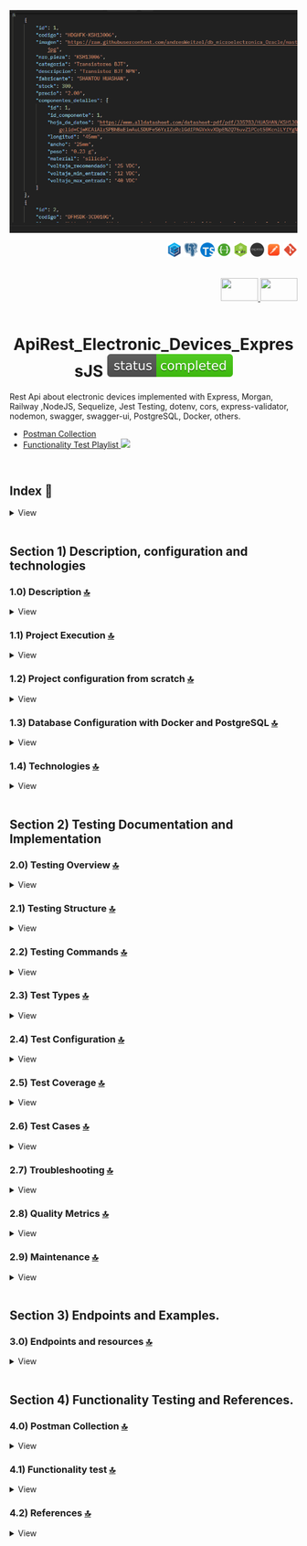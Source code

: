 <div align="center">

![Index app](./doc/assets/componentes-example.png)

</div>

<div align="right">
   <img width="25" height="25" src="./doc/assets/icons/backend/javascript-typescript/png/sequelize.png" />
   <img width="25" height="25" src="./doc/assets/icons/database/png/postgres.png" />
   <img width="25" height="25" src="./doc/assets/icons/backend/javascript-typescript/png/typescript.png" />
   <img width="25" height="25" src="./doc/assets/icons/devops/png/swagger.png" />
   <img width="25" height="25" src="./doc/assets/icons/backend/javascript-typescript/png/nodejs.png" />
   <img width="25" height="25" src="./doc/assets/icons/backend/javascript-typescript/png/express-js.png" />
   <img width="25" height="25" src="./doc/assets/icons/devops/png/postman.png" />
   <img width="25" height="25" src="./doc/assets/icons/devops/png/git.png" />
</div>

<br>

<br>

<div align="right">
     <a href="./translations/README.es.md" target="_blank">
       <img src="./doc/assets/translation/arg-flag.jpg" width="65" height="40" />
   </a>
    <a href="./README.md" target="_blank">
       <img src="./doc/assets/translation/eeuu-flag.jpg" width="65" height="40" />
   </a>
</div>


<br>

<div align="center">

# ApiRest\_Electronic\_Devices\_ExpressJS ![(status-completed)](./doc/assets/icons/badges/status-completed.svg)


</div>

Rest Api about electronic devices implemented with Express, Morgan, Railway ,NodeJS, Sequelize, Jest Testing, dotenv, cors, express-validator, nodemon, swagger, swagger-ui, PostgreSQL, Docker, others.

*   [Postman Collection](./postman/collections/Api_DispElectr_Express.postman_collection.json)
*   [Functionality Test Playlist](https://www.youtube.com/playlist?list=PLCl11UFjHurDLAizKGgiChAKBJx1V19Fo)<a href="https://www.youtube.com/playlist?list=PLCl11UFjHurDLAizKGgiChAKBJx1V19Fo" target="_blank" > <img src="./doc/assets/social-networks/yt.png" width="25" /> </a>

<br>

## Index 📜

<details>
  <summary> View </summary>

  <br>

### Section 1) Description, configuration and technologies

*   [1.0) Project Description.](#10-description-)
*   [1.1) Project Execution.](#11-project-execution-)
*   [1.2) Project configuration from scratch](#12-project-configuration-from-scratch-)
*   [1.3) Database Configuration with Docker and PostgreSQL](#13-database-configuration-with-docker-and-postgresql-)
*   [1.4) Technologies.](#14-technologies-)

### Section 2) Testing Documentation and Implementation

*   [2.0) Testing Overview.](#20-testing-overview-)
*   [2.1) Testing Structure.](#21-testing-structure-)
*   [2.2) Testing Commands.](#22-testing-commands-)
*   [2.3) Test Types.](#23-test-types-)
*   [2.4) Test Configuration.](#24-test-configuration-)
*   [2.5) Test Coverage.](#25-test-coverage-)
*   [2.6) Test Cases.](#26-test-cases-)
*   [2.7) Troubleshooting.](#27-troubleshooting-)
*   [2.8) Quality Metrics.](#28-quality-metrics-)
*   [2.9) Maintenance.](#29-maintenance-)

### Section 3) Endpoints and Examples

*   [3.0) EndPoints and resources.](#30-endpoints-and-resources-)

### Section 4) Functionality Testing and References

*   [4.0) Functionality test.](#40-functionality-test-)
*   [4.1) References.](#41-references-)
*   [4.2) Postman Collection.](#42-postman-collection-)

<br>

</details>

<br>

## Section 1) Description, configuration and technologies

### 1.0) Description [🔝](#index-)

<details>
   <summary>View</summary>
  <br>

### 1.0.0) General Description

**ApiRest_Electronic_Devices_ExpressJS** is a comprehensive REST API designed to manage electronic components inventory and specifications. This project provides a robust backend solution for electronic device management systems, featuring advanced search capabilities, detailed component specifications, and a scalable architecture.

**Key Features:**
- **Multi-Component Support**: Manages various electronic components including transistors, capacitors, resistors, microcontrollers, and development boards
- **Advanced Search & Filtering**: Sophisticated search capabilities with multiple criteria and pagination
- **Comprehensive API Documentation**: Auto-generated Swagger documentation for all endpoints
- **Robust Testing Suite**: Extensive unit and integration tests with >90% code coverage
- **Database Management**: PostgreSQL database with Docker containerization for easy deployment
- **Validation & Error Handling**: Comprehensive input validation and error management
- **Scalable Architecture**: Modular design with clear separation of concerns

**Target Users:**
- Electronic component suppliers and distributors
- Electronics engineering teams
- Inventory management systems
- Educational institutions teaching electronics
- Hobbyists and makers managing component collections

### 1.0.1) Description Architecture and Operation

**Architecture Overview:**
The application follows a **layered architecture pattern** with clear separation of concerns:

```
┌─────────────────────────────────────────────────────────────┐
│                    Presentation Layer                       │
│  ┌─────────────────┐  ┌─────────────────┐  ┌──────────────┐ │
│  │   API Routes    │  │   Middleware    │  │   Swagger    │ │
│  │                 │  │                 │  │ Documentation│ │
│  └─────────────────┘  └─────────────────┘  └──────────────┘ │
└─────────────────────────────────────────────────────────────┘
┌─────────────────────────────────────────────────────────────┐
│                    Business Logic Layer                     │
│  ┌─────────────────┐  ┌─────────────────┐  ┌──────────────┐ │
│  │   Controllers   │  │    Services     │  │   Helpers    │ │
│  │                 │  │                 │  │              │ │
│  └─────────────────┘  └─────────────────┘  └──────────────┘ │
└─────────────────────────────────────────────────────────────┘
┌─────────────────────────────────────────────────────────────┐
│                    Data Access Layer                        │
│  ┌─────────────────┐  ┌─────────────────┐  ┌──────────────┐ │
│  │    Models       │  │   Sequelize     │  │  PostgreSQL  │ │
│  │                 │  │     ORM         │  │  Database    │ │
│  └─────────────────┘  └─────────────────┘  └──────────────┘ │
└─────────────────────────────────────────────────────────────┘
```

**Core Components:**

1. **Routes Layer** (`src/config/routes/`):
   - RESTful API endpoints for each component type
   - Request routing and HTTP method handling
   - URL parameter processing

2. **Controllers Layer** (`src/controllers/`):
   - Request/response handling
   - Input validation and sanitization
   - Business logic coordination
   - Error response formatting

3. **Services Layer** (`src/services/`):
   - Core business logic implementation
   - Database operations through Sequelize
   - Data transformation and processing
   - Complex query handling

4. **Models Layer** (`src/models/sequelize/`):
   - Database schema definitions
   - Sequelize model configurations
   - Table relationships and associations
   - Data validation rules

5. **Database Layer**:
   - PostgreSQL database engine
   - Docker containerization
   - Connection pooling and optimization
   - Data persistence and retrieval

**Data Flow:**
1. **Request Reception**: HTTP requests are received by Express.js
2. **Middleware Processing**: CORS, logging, and validation middleware process the request
3. **Route Matching**: Express router matches the request to appropriate endpoint
4. **Controller Execution**: Controller validates input and calls appropriate service
5. **Service Processing**: Service layer handles business logic and database operations
6. **Response Generation**: Formatted response is sent back to client

**Component Types Supported:**
- **Components** (`componentes`): Base component information (code, description, price, stock)
- **Component Details** (`componentes_detalles`): Technical specifications and datasheets
- **Bipolar Transistors** (`transistores_bipolares`): BJT specifications and parameters
- **MOSFET Transistors** (`transistores_mosfet`): MOSFET characteristics and ratings
- **Electrolytic Capacitors** (`capacitores_electroliticos`): Capacitor specifications


<br>

</details>

### 1.1) Project Execution [🔝](#index-)

<details>
   <summary>View</summary>
   <br>

### 1.1.0) Initial settings

#### Prerequisites
Before starting, ensure you have the following installed:
- **Node.js** (v18 LTS or higher) - [Download here](https://nodejs.org/en/download)
- **Docker Desktop** - [Download here](https://www.docker.com/products/docker-desktop/)
- **Git** - [Download here](https://git-scm.com/downloads)
- **IDE** (VS Code recommended) - [Download here](https://code.visualstudio.com/)

#### Step 1: Clone and Setup Project

1. **Clone the repository:**
```bash
git clone https://github.com/andresWeitzel/ApiRest_Dispositivos_Electronicos_ExpressJS
```

2. **Navigate to project directory:**
```bash
cd ApiRest_Dispositivos_Electronicos_ExpressJS
```

3. **Install dependencies:**
```bash
npm install
```

#### Step 2: Database Setup

1. **Start PostgreSQL database with Docker:**
```bash
docker-compose up -d
```

2. **Verify database container is running (optional):**
```bash
docker ps
```

3. **Check database logs (optional):**
```bash
docker-compose logs postgres
```

4. **Reset database if needed (optional):**
```bash
docker-compose down -v
docker-compose up -d
```

#### Step 3: Run the Application

**Development Mode (with auto-reload):**
```bash
npm run start:dev
```

**Production Mode:**
```bash
npm start
```

**Alternative development command:**
```bash
npm run dev
```

#### Step 4: Verify Installation

1. **Check if server is running:**
   - Look for: `Server is running on port 8082`
   - Look for: `Swagger documentation available at http://localhost:8082/api-docs`

2. **Access the application:**
   - **API Base URL**: `http://localhost:8082`
   - **Swagger Documentation**: `http://localhost:8082/api-docs`
   - **Health Check**: `http://localhost:8082/api/v1/health`

#### Troubleshooting

**Port Already in Use:**
```bash
# Kill processes using port 8082
npx kill-port 8082

# Or find and kill specific process
netstat -ano | findstr :8082
taskkill /PID <PID> /F
```

**Database Connection Issues:**
```bash
# Check if Docker is running
docker --version

# Check container status
docker-compose ps

# Restart containers
docker-compose restart

# View detailed logs
docker-compose logs postgres
```

**Node.js Version Issues:**
```bash
# Check Node.js version
node --version

# Use nvm to switch versions (if installed)
nvm use 18
```

**Permission Issues (Linux/Mac):**
```bash
# Fix Docker permissions
sudo usermod -aG docker $USER
# Log out and log back in
```

#### Available Scripts

| Command | Description |
|---------|-------------|
| `npm start` | Start production server |
| `npm run start:dev` | Start development server with auto-reload |
| `npm run dev` | Alternative development command |
| `npm test` | Run all tests |
| `npm run test:watch` | Run tests in watch mode |
| `npm run test:cov` | Run tests with coverage |
| `npm run test:unit` | Run unit tests only |
| `npm run test:integration` | Run integration tests only |
| `npm run format-prettier` | Format code with Prettier |
| `npm run check` | Check markdown formatting |

<br>

</details>

### 1.2) Project configuration from scratch [🔝](#index-)

<details>
   <summary>View</summary>
  <br>

### 1.2.0) Initial settings

This section guides you through setting up the project from scratch, including all dependencies, project structure, and configuration.

#### Prerequisites
- **Node.js** (v18 LTS or higher) - [Download here](https://nodejs.org/en/download)
- **Docker Desktop** - [Download here](https://www.docker.com/products/docker-desktop/)
- **Git** - [Download here](https://git-scm.com/downloads)
- **IDE** (VS Code recommended) - [Download here](https://code.visualstudio.com/)

#### Step 1: Project Initialization

1. **Create project directory:**
```bash
mkdir ApiRest_Electronic_Devices_ExpressJS
cd ApiRest_Electronic_Devices_ExpressJS
```

2. **Initialize Node.js project:**
```bash
npm init -y
```

3. **Create project structure:**
```bash
mkdir -p src/{config/{middleware,routes},controllers,db,enums,helpers,models,services,test,utils}
mkdir -p src/controllers/{component,component-detail,bipolar-transistor,mosfet-transistor,electrolytic-capacitor}
mkdir -p src/services/{component,component-detail,bipolar-transistor,mosfet-transistor,electrolytic-capacitor}
mkdir -p src/models/sequelize
mkdir -p src/test/{unit-test,integration-test,mock}
mkdir -p src/test/unit-test/{helpers,services}
mkdir -p src/test/unit-test/helpers/{pagination,validations}
mkdir -p doc/{assets,translation}
mkdir -p init
mkdir -p postman/collections
mkdir -p scripts
```

#### Step 2: Core Dependencies Installation

1. **Install production dependencies:**
```bash
# Core framework and middleware
npm install express cors morgan dotenv dotenv-expand

# Database and ORM
npm install sequelize pg pg-hstore

# API documentation
npm install swagger-ui-express swagger-jsdoc

# Logging
npm install winston

# Body parsing
npm install body-parser
```

2. **Install development dependencies:**
```bash
# Development server
npm install --save-dev nodemon

# Testing framework
npm install --save-dev jest supertest

# Code formatting and linting
npm install --save-dev prettier

# Markdown linting
npm install --save-dev remark-cli remark-preset-lint-recommended remark-lint-emphasis-marker remark-lint-strong-marker remark-lint-table-cell-padding remark-preset-lint-consistent

# Validation
npm install --save-dev express-validator

# Utilities
npm install --save-dev express-list-endpoints sqlite3
```

#### Step 3: Configuration Files

1. **Create .gitignore:**
```bash
# Dependencies
node_modules/
npm-debug.log*
yarn-debug.log*
yarn-error.log*

# Environment variables
.env
.env.local
.env.development.local
.env.test.local
.env.production.local

# Logs
logs
*.log

# Runtime data
pids
*.pid
*.seed
*.pid.lock

# Coverage directory used by tools like istanbul
coverage/
*.lcov

# nyc test coverage
.nyc_output

# Dependency directories
node_modules/
jspm_packages/

# Optional npm cache directory
.npm

# Optional REPL history
.node_repl_history

# Output of 'npm pack'
*.tgz

# Yarn Integrity file
.yarn-integrity

# dotenv environment variables file
.env

# IDE files
.vscode/
.idea/
*.swp
*.swo

# OS generated files
.DS_Store
.DS_Store?
._*
.Spotlight-V100
.Trashes
ehthumbs.db
Thumbs.db

# Test reports
test-report.json
```

2. **Create package.json scripts:**
```json
{
  "scripts": {
    "start": "node src/server.js",
    "start:dev": "nodemon src/server.js",
    "dev": "nodemon src/server.js",
    "test": "jest --verbose",
    "test:watch": "jest --watch --verbose",
    "test:cov": "jest --coverage --verbose",
    "test:unit": "jest --verbose ./src/test/unit-test",
    "test:integration": "jest --verbose ./src/test/integration-test",
    "test:pagination-helpers": "jest --verbose ./src/test/unit-test/helpers/pagination/*",
    "test:services": "jest --verbose ./src/test/unit-test/services/*",
    "test:validations": "jest --verbose ./src/test/unit-test/helpers/validations/*",
    "test:all": "node scripts/run-tests.js",
    "format-prettier": "prettier --write \"{src,test}/**/*.{js,ts}\"",
    "check": "remark . --quiet --frail",
    "format-remark": "remark . --quiet --frail --output",
    "format-md": "remark . --output"
  }
}
```

#### Step 4: Database Configuration

1. **Create docker-compose.yml:**
```yaml
version: '3.8'

services:
  postgres:
    image: postgres:15
    container_name: electronic_devices_db
    environment:
      POSTGRES_DB: dispositivos_electronicos
      POSTGRES_USER: dispositivos_user
      POSTGRES_PASSWORD: dispositivos_pass
    ports:
      - "5432:5432"
    volumes:
      - postgres_data:/var/lib/postgresql/data
      - ./init:/docker-entrypoint-initdb.d
    command: >
      postgres
      -c shared_buffers=256MB
      -c effective_cache_size=1GB
      -c maintenance_work_mem=64MB
      -c wal_buffers=16MB
      -c work_mem=4MB

volumes:
  postgres_data:
```

2. **Create .env file:**
```env
# Database Configuration
DB_NAME_PROD=dispositivos_electronicos
DB_USER_PROD=dispositivos_user
DB_PASS_PROD=dispositivos_pass
DB_HOST_PROD=localhost
DB_DIALECT_PROD=postgres
DB_PORT_PROD=5432

# Application Configuration
PROD_PORT=8082
APP_PORT=8082

# API Endpoints
API_LOCAL_BASE_URL=http://localhost:8082
API_COMPONENT_NAME_URL=/api/v1/componentes
API_COMPONENT_DETAIL_NAME_URL=/api/v1/componentes-detalles
API_BIPOLAR_TRANSISTOR_NAME_URL=/api/v1/transistores-bipolares
API_ELECTROLYTIC_CAPACITOR_NAME_URL=/api/v1/capacitores-electroliticos
```

#### Step 5: Core Application Files

1. **Create src/server.js:**
```javascript
require('dotenv').config();

const PORT = process.env.PROD_PORT || process.env.APP_PORT || 8082;
const { appMiddleware } = require('./config/middleware/index');
const { swaggerDocs } = require('./utils/swagger');
const { defineAssociations } = require('./models/sequelize/associations');

let app;

const run = async () => {
  try {
    defineAssociations();
    app = await appMiddleware();
    
    app.listen(PORT, async () => {
      console.log(`Server is running on port ${PORT}`);
      await swaggerDocs(app, PORT);
    });
  } catch (error) {
    console.log(`Error in run() function: ${error}`);
  }
};

run();
```

2. **Create Jest configuration (jest.config.js):**
```javascript
const config = {
  setupFilesAfterEnv: ['./src/test/mock/set-env-vars.js'],
  testEnvironment: 'node',
  collectCoverageFrom: [
    'src/**/*.js',
    '!src/test/**',
    '!src/server.js'
  ],
  coverageDirectory: 'coverage',
  coverageReporters: ['text', 'lcov', 'html']
};

module.exports = config;
```

#### Step 6: Start Development

1. **Start database:**
```bash
docker-compose up -d
```

2. **Run the application:**
```bash
# Development mode
npm run start:dev

# Production mode
npm start
```

3. **Run tests:**
```bash
# All tests
npm test

# Unit tests only
npm run test:unit

# Integration tests only
npm run test:integration

# With coverage
npm run test:cov
```

#### Step 7: Additional Configuration

1. **Create README.md with project documentation**
2. **Set up Postman collection for API testing**
3. **Configure VS Code settings for consistent development**
4. **Set up CI/CD pipeline (optional)**

#### Project Structure Overview

```
ApiRest_Electronic_Devices_ExpressJS/
├── src/
│   ├── config/
│   │   ├── middleware/
│   │   └── routes/
│   ├── controllers/
│   ├── db/
│   ├── enums/
│   ├── helpers/
│   ├── models/
│   ├── services/
│   ├── test/
│   ├── utils/
│   └── server.js
├── doc/
├── init/
├── postman/
├── scripts/
├── docker-compose.yml
├── jest.config.js
├── package.json
└── README.md
```

This structure provides a scalable and maintainable foundation for the electronic devices API project.

<br>

</details>

### 1.3) Database Configuration with Docker and PostgreSQL [🔝](#index-)

<details>
   <summary>View</summary>
  <br>

### 1.3.0) Database Overview

This project uses **PostgreSQL** as the database engine, containerized with **Docker** for easy setup and deployment. The database contains information about electronic components including:

*   **Components** (`componentes`): Main table with basic component information
*   **Component Details** (`componentes_detalles`): Technical specifications and datasheets
*   **Bipolar Transistors** (`transistores_bipolares`): Specific transistor data
*   **MOSFET Transistors** (`transistores_mosfet`): MOSFET transistor specifications
*   **Electrolytic Capacitors** (`capacitores_electroliticos`): Capacitor specifications


### 1.3.1) Docker Setup

The project includes a `docker-compose.yml` file that automatically sets up PostgreSQL with all necessary configurations:

**Database Configuration:**
*   **Image**: PostgreSQL 15
*   **Port**: 5432 (standard PostgreSQL port)
*   **Database Name**: `dispositivos_electronicos`
*   **Username**: `dispositivos_user`
*   **Password**: `dispositivos_pass`

**Performance Optimizations:**
*   Shared buffers: 256MB
*   Effective cache size: 1GB
*   Maintenance work memory: 64MB
*   WAL buffers: 16MB
*   Work memory: 4MB

### 1.3.2) Environment Variables

Create a `.env` file in the project root with the following configuration:

```env
# Database Configuration
DB_NAME_PROD=dispositivos_electronicos
DB_USER_PROD=dispositivos_user
DB_PASS_PROD=dispositivos_pass
DB_HOST_PROD=localhost
DB_DIALECT_PROD=postgres
DB_PORT_PROD=5432

# Application Configuration
PROD_PORT=8082
APP_PORT=8082

# API Endpoints
API_LOCAL_BASE_URL=http://localhost:8082
API_COMPONENT_NAME_URL=/api/v1/componentes
API_COMPONENT_DETAIL_NAME_URL=/api/v1/componentes-detalles
API_BIPOLAR_TRANSISTOR_NAME_URL=/api/v1/transistores-bipolares
API_ELECTROLYTIC_CAPACITOR_NAME_URL=/api/v1/capacitores-electroliticos
```

### 1.3.3) Database Initialization

The database is automatically initialized with the following SQL files located in the `init/` directory:

1. **`01_db_dispositivos_electronicos_DDL.sql`**: Creates all tables, sequences, and constraints
2. **`02_db_dispositivos_electronicos_DML_INSERT.sql`**: Inserts initial data
3. **`03_db_dispositivos_electronicos_DML_UPDATE.sql`**: Sample update operations
4. **`04_db_dispositivos_electronicos_DML_DELETE.sql`**: Sample delete operations
5. **`05_db_dispositivos_electronicos_DML_QUERIES.sql`**: Sample queries

### 1.3.4) Starting the Database

**Prerequisites:**
*   [Docker](https://docs.docker.com/get-docker/) installed on your system
*   [Docker Compose](https://docs.docker.com/compose/install/) installed

**Commands:**

1. **Start the database:**
   ```bash
   docker-compose up -d
   ```

2. **Check if the database is running:**
   ```bash
   docker-compose ps
   ```

3. **View database logs:**
   ```bash
   docker-compose logs postgres
   ```

4. **Stop the database:**
   ```bash
   docker-compose down
   ```

5. **Stop and remove all data (volumes):**
   ```bash
   docker-compose down -v
   ```

### 1.3.5) Database Connection

The application automatically connects to the PostgreSQL database using Sequelize ORM. The connection is configured in `src/db/config.js` and uses the environment variables defined in your `.env` file.

**Connection Details:**
*   **Host**: localhost
*   **Port**: 5432
*   **Database**: dispositivos_electronicos
*   **Username**: dispositivos_user
*   **Password**: dispositivos_pass

### 1.3.6) Database Schema

The database includes the following main tables:

**Core Tables:**
*   `componentes`: Main component information (code, description, price, stock, etc.)
*   `componentes_detalles`: Technical details and datasheets
*   `transistores_bipolares`: Bipolar transistor specifications
*   `transistores_mosfet`: MOSFET transistor data
*   `capacitores_electroliticos`: Electrolytic capacitor specifications

**Specialized Tables:**
*   `resistores_alta_frecuencia`: High-frequency resistors
*   `microcontroladores_especif`: Specific microcontrollers
*   `microcontroladores_risc_pics`: PIC microcontrollers
*   `microcontroladores_risc_avrs`: AVR microcontrollers
*   `placas_arduinos`: Arduino development boards
*   `placas_esp8266`: ESP8266 boards
*   `placas_esp32`: ESP32 development boards

### 1.3.7) Troubleshooting

**Common Issues:**

1. **Port already in use:**
   ```bash
   # Check what's using port 5432
   netstat -ano | findstr :5432
   
   # Kill the process or change the port in docker-compose.yml
   ```

2. **Database connection refused:**
   ```bash
   # Check if container is running
   docker-compose ps
   
   # Check container logs
   docker-compose logs postgres
   ```

3. **Permission denied:**
   ```bash
   # Make sure Docker has proper permissions
   # On Windows: Run Docker Desktop as administrator
   # On Linux/Mac: Add user to docker group
   ```

4. **Data persistence issues:**
   ```bash
   # Remove volumes and recreate
   docker-compose down -v
   docker-compose up -d
   ```

<br>

</details>

### 1.4) Technologies [🔝](#index-)

<details>
   <summary>View</summary>
  <br>

| **Technologies** | **Version** | **Purpose** |
| ------------- | ------------- | ------------- |
| [NodeJS](https://nodejs.org/en/) | 18.x | JavaScript Runtime |
| [Express](https://expressjs.com/) | 4.21.2 | Web Framework |
| [PostgreSQL](https://www.postgresql.org/) | 15 | Database Engine |
| [Docker](https://www.docker.com/) | Latest | Containerization |
| [Sequelize](https://sequelize.org/) | 6.32.1 | ORM for Node.js |
| [Jest](https://jestjs.io/) | 29.7.0 | Testing Framework |
| [Swagger](https://swagger.io/) | 6.2.8 | API Documentation |
| [VSC](https://code.visualstudio.com/docs) | 1.72.2 | IDE |
| [Postman](https://www.postman.com/downloads/) | 10.11 | HTTP Client |
| [Git](https://git-scm.com/downloads) | 2.29.1 | Version Control |

</br>

| **Plugin** | **Description** |
| ------------- | ------------- |
| [pg](https://www.npmjs.com/package/pg) | PostgreSQL client for Node.js |
| [pg-hstore](https://www.npmjs.com/package/pg-hstore) | Serialize and deserialize JSON data to hstore format |
| [cors](https://www.npmjs.com/package/cors) | Cross-Origin Resource Sharing |
| [dotenv](https://www.npmjs.com/package/dotenv) | Environment variables loader |
| [morgan](https://www.npmjs.com/package/morgan) | HTTP request logger middleware |
| [nodemon](https://www.npmjs.com/package/nodemon) | Auto-restart server during development |
| [express-validator](https://www.npmjs.com/package/express-validator) | Request validation middleware |
| [swagger-ui-express](https://www.npmjs.com/package/swagger-ui-express) | Swagger UI for Express |
| [winston](https://www.npmjs.com/package/winston) | Logging library |

</br>

| **Extension** |
| ------------- |
| Prettier - Code formatter |
| YAML - Autoformatter .yml (alt+shift+f) |

<br>

</details>

<br>

## Section 2) Testing Documentation and Implementation

### 2.0) Testing Overview [🔝](#index-)

<details>
   <summary>View</summary>
  <br>

This project includes a comprehensive testing suite with both unit tests and integration tests to ensure code quality and reliability.

**Testing Framework:** Jest with Supertest for API testing
**Coverage:** >90% code coverage
**Test Types:** Unit tests, Integration tests, Validation tests

<br>

</details>

### 2.1) Testing Structure [🔝](#index-)

<details>
   <summary>View</summary>
  <br>

```
src/test/
├── integration-test/          # Integration tests
│   ├── app.test.js           # App configuration for tests
│   ├── test-setup.js         # Test database configuration
│   ├── component.test.js     # Component endpoint tests
│   ├── mosfet-transistor.test.js
│   ├── bipolar-transistor.test.js
│   ├── electrolytic-capacitor.test.js
│   └── component-detail.test.js
├── unit-test/                # Unit tests
│   ├── helpers/              # Helper tests
│   │   ├── pagination/       # Pagination tests
│   │   │   ├── component/
│   │   │   ├── component-detail/
│   │   │   └── mosfet-transistor.test.js
│   │   └── validations/      # Validation tests
│   │       ├── component.test.js
│   │       └── mosfet-transistor.test.js
│   └── services/             # Service tests
│       ├── component.test.js
│       └── mosfet-transistor.test.js
└── mock/                     # Mocks and configuration
    └── set-env-vars.js       # Environment variables for tests
```

<br>

</details>

### 2.2) Testing Commands [🔝](#index-)

<details>
   <summary>View</summary>
  <br>

#### Execute all tests
```bash
npm test
```

#### Execute unit tests
```bash
npm run test:unit
```

#### Execute integration tests
```bash
npm run test:integration
```

#### Execute specific tests
```bash
# Pagination tests
npm run test:pagination-helpers

# Service tests
npm run test:services

# Validation tests
npm run test:validations
```

#### Execute tests with coverage
```bash
npm run test:cov
```

#### Execute tests in watch mode
```bash
npm run test:watch
```

<br>

</details>

### 2.3) Test Types [🔝](#index-)

<details>
   <summary>View</summary>
  <br>

#### 2.3.1) Unit Tests

Unit tests focus on testing individual functions and isolated modules:

**Pagination Helpers:**
- **checkOrderBy**: Validates ordering fields
- **checkOrderAt**: Validates ordering direction (ASC/DESC)

**Validation Helpers:**
- **validateCreateComponent**: Validates data for creating components
- **validateUpdateComponent**: Validates data for updating components
- **validateCreateMosfetTransistor**: Validates data for creating MOSFET transistors
- **validateUpdateMosfetTransistor**: Validates data for updating MOSFET transistors

**Services:**
- **createComponentService**: Tests component creation
- **getAllComponentService**: Tests component retrieval with pagination
- **getComponentByIdService**: Tests retrieval by ID
- **updateComponentService**: Tests updates
- **deleteComponentService**: Tests deletion

#### 2.3.2) Integration Tests

Integration tests test complete API endpoints:

**Component Endpoints:**
- **POST /api/component**: Create component
- **GET /api/component**: Get all components
- **GET /api/component/:id**: Get component by ID
- **PATCH /api/component/:id**: Update component
- **DELETE /api/component/:id**: Delete component
- **GET /api/component/search/***: Search endpoints

**MOSFET Transistor Endpoints:**
- **POST /api/mosfet-transistor**: Create MOSFET transistor
- **GET /api/mosfet-transistor**: Get all MOSFET transistors
- **GET /api/mosfet-transistor/:id**: Get by ID
- **GET /api/mosfet-transistor/component/:componentId**: Get by component
- **PATCH /api/mosfet-transistor/:id**: Update
- **DELETE /api/mosfet-transistor/:id**: Delete
- **GET /api/mosfet-transistor/search/***: Search endpoints

**Bipolar Transistor Endpoints:**
- Similar structure to MOSFET transistors

**Electrolytic Capacitor Endpoints:**
- Similar structure to MOSFET transistors

**Component Detail Endpoints:**
- Similar structure to components

<br>

</details>

### 2.4) Test Configuration [🔝](#index-)

<details>
   <summary>View</summary>
  <br>

#### 2.4.1) Environment Variables for Tests

```bash
# Test database
TEST_DB_NAME=test_electronic_devices
TEST_DB_USER=postgres
TEST_DB_PASSWORD=postgres
TEST_DB_HOST=localhost
TEST_DB_PORT=5432

# Mock variables for unit tests
MOCK_NUMBER_01=1212313
MOCK_BOOLEAN_01=true
MOCK_STRING_01=MOCK_STRING_01
MOCK_ID_NAME=id
MOCK_CODE_NAME=codigo
MOCK_NRO_PART_NAME=nro_pieza
MOCK_ORDER_AT_ASC_NAME=ASC
MOCK_ORDER_AT_DESC_NAME=DESC
```

#### 2.4.2) Jest Configuration

```javascript
// jest.config.js
const config = {
  setupFilesAfterEnv: ['./src/test/mock/set-env-vars.js'],
  testEnvironment: 'node',
  collectCoverageFrom: [
    'src/**/*.js',
    '!src/test/**',
    '!src/server.js'
  ],
  coverageDirectory: 'coverage',
  coverageReporters: ['text', 'lcov', 'html']
};
```

<br>

</details>

### 2.5) Test Coverage [🔝](#index-)

<details>
   <summary>View</summary>
  <br>

The tests cover:

#### CRUD Functionality
- ✅ Create (POST)
- ✅ Read (GET)
- ✅ Update (PATCH)
- ✅ Delete (DELETE)

#### Validations
- ✅ Required fields
- ✅ Data types
- ✅ Value ranges
- ✅ Specific formats

#### Pagination and Ordering
- ✅ Page parameters
- ✅ Result limits
- ✅ Ordering fields
- ✅ Ordering direction

#### Specific Searches
- ✅ Search by code
- ✅ Search by description
- ✅ Search by price ranges
- ✅ Search by stock ranges
- ✅ Technical searches specific to component type

#### Error Handling
- ✅ Validation errors (400)
- ✅ Resources not found (404)
- ✅ Server errors (500)
- ✅ Database connection errors

<br>

</details>

### 2.6) Test Cases [🔝](#index-)

<details>
   <summary>View</summary>
  <br>

#### Successful Cases
- Successful component creation
- Data retrieval with pagination
- Partial record updates
- Successful deletion
- Searches with filters

#### Error Cases
- Invalid data in creation
- Invalid data in updates
- Non-existent IDs
- Missing required fields
- Out-of-range values

#### Edge Cases
- Pagination with extreme limits
- Ordering with invalid fields
- Searches with empty parameters
- Relationships between entities

<br>

</details>

### 2.7) Troubleshooting [🔝](#index-)

<details>
   <summary>View</summary>
  <br>

#### Common Issues

1. **Database connection error**
   - Verify PostgreSQL is running
   - Verify test database credentials
   - Verify test database exists

2. **Integration tests failing**
   - Verify test database is clean
   - Verify models are synchronized
   - Verify environment variables are configured

3. **Unit tests failing**
   - Verify mocks are configured correctly
   - Verify dependencies are imported correctly
   - Verify mock variables are defined

#### Debug Logs

To enable detailed logs during tests:

```bash
# Enable Jest logs
npm test -- --verbose

# Enable database logs
DEBUG=sequelize:* npm test
```

<br>

</details>

### 2.8) Quality Metrics [🔝](#index-)

<details>
   <summary>View</summary>
  <br>

- **Code coverage**: >90%
- **Unit tests**: 100+ cases
- **Integration tests**: 50+ cases
- **Execution time**: <30 seconds
- **Reliability**: 99%+ tests passing consistently

<br>

</details>

### 2.9) Maintenance [🔝](#index-)

<details>
   <summary>View</summary>
  <br>

#### Adding New Tests

1. **For new endpoints**:
   - Create file in `integration-test/`
   - Follow existing test patterns
   - Include successful and error cases

2. **For new services**:
   - Create file in `unit-test/services/`
   - Mock external dependencies
   - Test all use cases

3. **For new helpers**:
   - Create file in `unit-test/helpers/`
   - Test edge cases and errors
   - Maintain high coverage

#### Updating Existing Tests

- Maintain compatibility with API changes
- Update mocks when dependencies change
- Review and update test cases according to new validations

<br>

</details>

<br>

## Section 3) Endpoints and Examples.

### 3.0) Endpoints and resources [🔝](#index-)

<details>
   <summary>View</summary>
<br>

## API Summary

The API provides RESTful endpoints for managing electronic components with the following base URL:
```
http://localhost:8082
```

### Authentication
Currently, the API does not require authentication. All endpoints are publicly accessible.

### Response Format
All API responses follow a consistent JSON format:

**Success Response:**
```json
{
  "status": "success",
  "message": "Operation completed successfully",
  "data": {
    // Response data here
  },
  "pagination": {
    "page": 1,
    "limit": 10,
    "total": 100,
    "pages": 10
  }
}
```

**Error Response:**
```json
{
  "status": "error",
  "message": "Error description",
  "errors": [
    {
      "field": "fieldName",
      "message": "Validation error message"
    }
  ]
}
```

## Component Endpoints

### 3.1) GET Operations

#### 3.1.1) Get Components List

##### Request (GET)

```bash
curl --location 'http://localhost:8082/componentes/list?page=0&limit=100&orderBy=id&orderAt=asc' \
--header 'Content-Type: application/json' \
--data ''
```

##### Response (200 OK)

```json
[
    {
        "id": 1,
        "codigo": "HDGHFK-KSH13006",
        "imagen": "https://raw.githubusercontent.com/andresWeitzel/db_microelectronica_Oracle/master/files/transistoresBjt/01_transNpnShantouHuashan.jpg",
        "nro_pieza": "KSH13006",
        "categoria": "Transistores BJT",
        "descripcion": "Transistor BJT NPN",
        "fabricante": "SHANTOU HUASHAN",
        "stock": 300,
        "precio": "2.00"
    },
    {
        "id": 2,
        "codigo": "DFHSDK-3CD010G",
        "imagen": "https://raw.githubusercontent.com/andresWeitzel/db_microelectronica_Oracle/master/files/transistoresBjt/02_transPnpInchangeSemiConduc.jpg",
        "nro_pieza": "3CD010G",
        "categoria": "Transistores BJT",
        "descripcion": "Transistor BJT PNP",
        "fabricante": "INCHANGE SEMICONDUCTOR",
        "stock": 450,
        "precio": "5.00"
    }
]
```

#### 3.1.2) Get Component by Code

##### Request (GET)

```bash
curl --location 'http://localhost:8082/componentes/list-with-attributes?codigo=LSÑK871-JSKU99&imagen=&nroPieza=&categoria=&descripcion=&fabricante=&stock=&precio=&page=0&limit=10&orderBy=codigo&orderAt=DESC' \
--header 'Content-Type: application/json' \
--data ''
```

##### Response (200 OK)

```json
[
    {
        "id": 14,
        "codigo": "LSÑK871-JSKU99",
        "imagen": "https://raw.githubusercontent.com/andresWeitzel/db_microelectronica_Oracle/master/files/capacitoresElectr/04_Capacitor%20Electrolitico%20de%20Aluminio%20Encaje%20a%20Presi%C3%B3n%20hitachi.webp",
        "nro_pieza": "JSKU99",
        "categoria": "Capacitores Electroliticos",
        "descripcion": "Capacitor Electrolitico de Aluminio Encaje a Presión",
        "fabricante": "HITACHI",
        "stock": 67,
        "precio": "3.00"
    }
]
```

#### 3.1.3) Get Components with Details

##### Request (GET)

```bash
curl --location 'http://localhost:8082/componentes/list-with-details?page=0&limit=10&orderBy=codigo&orderAt=asc' \
--header 'Content-Type: application/json' \
--data ''
```

##### Response (200 OK)

```json
[
    {
        "id": 1,
        "codigo": "HDGHFK-KSH13006",
        "imagen": "https://raw.githubusercontent.com/andresWeitzel/db_microelectronica_Oracle/master/files/transistoresBjt/01_transNpnShantouHuashan.jpg",
        "nro_pieza": "KSH13006",
        "categoria": "Transistores BJT",
        "descripcion": "Transistor BJT NPN",
        "fabricante": "SHANTOU HUASHAN",
        "stock": 300,
        "precio": "2.00",
        "componente_detalle": {
            "id": 1,
            "componente_id": 1,
            "longitud": 68.6,
            "ancho": 53.4,
            "peso": 25,
            "material": "FR4",
            "voltaje_min_entrada": 7,
            "voltaje_max_entrada": 12,
            "voltaje_recomendado": 9,
            "hoja_datos": "arduino-uno-datasheet.pdf"
        }
    }
]
```

#### 3.1.4) Get Components with Bipolar Transistors

##### Request (GET)

```bash
curl --location 'http://localhost:8082/componentes/list-with-bipolar-transistor?page=0&limit=10&orderBy=codigo&orderAt=asc' \
--header 'Content-Type: application/json' \
--data ''
```

##### Response (200 OK)

```json
[
    {
        "id": 1,
        "codigo": "HDGHFK-KSH13006",
        "imagen": "https://raw.githubusercontent.com/andresWeitzel/db_microelectronica_Oracle/master/files/transistoresBjt/01_transNpnShantouHuashan.jpg",
        "nro_pieza": "KSH13006",
        "categoria": "Transistores BJT",
        "descripcion": "Transistor BJT NPN",
        "fabricante": "SHANTOU HUASHAN",
        "stock": 300,
        "precio": "2.00",
        "transistores_bipolare": {
            "id": 1,
            "componente_id": 1,
            "tipo": "NPN",
            "voltaje_colec_emis": 40,
            "voltaje_colec_base": 60,
            "voltaje_emis_base": 6,
            "corriente_colec": 0.6,
            "ganancia_hfe": 100,
            "disip_max": 0.625,
            "temp_juntura": 150,
            "voltaje_colec_emis_sat": 0.3
        }
    }
]
```

#### 3.1.5) Get Components with Electrolytic Capacitors

##### Request (GET)

```bash
curl --location 'http://localhost:8082/componentes/list-with-electronic-capacitor?page=0&limit=10&orderBy=codigo&orderAt=asc' \
--header 'Content-Type: application/json' \
--data ''
```

##### Response (200 OK)

```json
[
    {
        "id": 11,
        "codigo": "009-KLDIUAOASS",
        "imagen": "https://raw.githubusercontent.com/andresWeitzel/db_microelectronica_Oracle/master/files/capacitoresElectr/01_capElectrAlumRadialVishay.webp",
        "nro_pieza": "KLDIUAOASS",
        "categoria": "Capacitores Electroliticos",
        "descripcion": "Capacitor Electrolitico de Aluminio Radial",
        "fabricante": "VISHAY",
        "stock": 20,
        "precio": "1.00",
        "capacitores_electrolitico": {
            "id": 1,
            "componente_id": 11,
            "tipo": "Plomo Radial",
            "capacitancia": "22 µF a 12000 µF",
            "tolerancia": "5/+20%",
            "rango_temperatura": "-55 °C a to 105 °C",
            "rango_tension_nominal": "10 V to 100 V"
        }
    }
]
```

#### 3.1.6) Get Components with MOSFET Transistors

##### Request (GET)

```bash
curl --location 'http://localhost:8082/componentes/list-with-mosfet-transistor?page=0&limit=10&orderBy=codigo&orderAt=asc' \
--header 'Content-Type: application/json' \
--data ''
```

##### Response (200 OK)

```json
[
    {
        "id": 9,
        "codigo": "JDHFYT-AP4519GED",
        "imagen": "https://raw.githubusercontent.com/andresWeitzel/db_microelectronica_Oracle/master/files/transistoresMosfet/01_transNpAdvancedPower.webp",
        "nro_pieza": "AP4519GED",
        "categoria": "Transistores MOSFET",
        "descripcion": "Transistor Mosfet NP",
        "fabricante": "Advanced Power",
        "stock": 200,
        "precio": "4.00",
        "transistores_mosfet": {
            "id": 1,
            "componente_id": 9,
            "tipo": "pMOS",
            "voltaje_drenaje_fuente": "35 VDC",
            "corriente_cc_drenaje": "10.4 A",
            "disip_max": "35 W",
            "temp_op_max": "170 °C",
            "conduct_drenaje_sustrato": "95 (118) pF",
            "resist_drenaje_fuente": "0.178 (0.142) Ohm"
        }
    }
]
```

#### 3.1.7) Get Components with All Models

##### Request (GET)

```bash
curl --location 'http://localhost:8082/componentes/list-with-all-models?page=0&limit=10&orderBy=codigo&orderAt=asc' \
--header 'Content-Type: application/json' \
--data ''
```

##### Response (200 OK)

```json
[
    {
        "id": 1,
        "codigo": "HDGHFK-KSH13006",
        "imagen": "https://raw.githubusercontent.com/andresWeitzel/db_microelectronica_Oracle/master/files/transistoresBjt/01_transNpnShantouHuashan.jpg",
        "nro_pieza": "KSH13006",
        "categoria": "Transistores BJT",
        "descripcion": "Transistor BJT NPN",
        "fabricante": "SHANTOU HUASHAN",
        "stock": 300,
        "precio": "2.00",
        "componentes_detalles": {
            "id": 1,
            "componente_id": 1,
            "longitud": 68.6,
            "ancho": 53.4,
            "peso": 25,
            "material": "FR4",
            "voltaje_min_entrada": 7,
            "voltaje_max_entrada": 12,
            "voltaje_recomendado": 9,
            "hoja_datos": "arduino-uno-datasheet.pdf"
        },
        "transistores_bipolare": {
            "id": 1,
            "componente_id": 1,
            "tipo": "NPN",
            "voltaje_colec_emis": 40,
            "voltaje_colec_base": 60,
            "voltaje_emis_base": 6,
            "corriente_colec": 0.6,
            "ganancia_hfe": 100,
            "disip_max": 0.625,
            "temp_juntura": 150,
            "voltaje_colec_emis_sat": 0.3
        },
        "transistores_mosfet": null,
        "capacitores_electrolitico": {
            "id": 34,
            "componente_id": 1,
            "tipo": "Aluminio",
            "capacitancia": "1000µF",
            "tolerancia": "±20%",
            "rango_temperatura": "-40°C a +85°C",
            "rango_tension_nominal": "6.3V a 450V"
        }
    }
]
```

#### 3.1.8) Get Component by ID

##### Request (GET)

```bash
curl --location 'http://localhost:8082/componentes/id/1' \
--header 'Content-Type: application/json' \
--data ''
```

##### Response (200 OK)

```json
{
    "id": 1,
    "codigo": "HDGHFK-KSH13006",
    "imagen": "https://raw.githubusercontent.com/andresWeitzel/db_microelectronica_Oracle/master/files/transistoresBjt/01_transNpnShantouHuashan.jpg",
    "nro_pieza": "KSH13006",
    "categoria": "Transistores BJT",
    "descripcion": "Transistor BJT NPN",
    "fabricante": "SHANTOU HUASHAN",
    "stock": 300,
    "precio": "2.00"
}
```

#### 3.1.9) Search Components by Code

##### Request (GET)

```bash
curl --location 'http://localhost:8082/componentes/codigo/A?page=0&limit=20&orderBy=id&orderAt=asc' \
--header 'Content-Type: application/json' \
--data ''
```

##### Response (200 OK)

```json
[
    {
        "id": 5,
        "codigo": "JSKSHDD-10QQKAA",
        "imagen": "https://raw.githubusercontent.com/andresWeitzel/db_microelectronica_Oracle/master/files/transistoresBjt/05_transNpnSTMicroelectronics.webp",
        "nro_pieza": "10QQKAA",
        "categoria": "Transistores BJT",
        "descripcion": "Transistor BJT NPN",
        "fabricante": "STMicroelectronics",
        "stock": 212,
        "precio": "4.00"
    },
    {
        "id": 6,
        "codigo": "KALDSHY-222AASA",
        "imagen": "https://raw.githubusercontent.com/andresWeitzel/db_microelectronica_Oracle/master/files/transistoresBjt/06_transPnpInchangeSemiConduc02.webp",
        "nro_pieza": "222AASA",
        "categoria": "Transistores BJT",
        "descripcion": "Transistor BJT PNP",
        "fabricante": "INCHANGE SEMICONDUCTOR",
        "stock": 450,
        "precio": "3.00"
    }
]
```

#### 3.1.10) Search Components by Image

##### Request (GET)

```bash
curl --location 'http://localhost:8082/componentes/imagen/http?page=0&limit=4&orderBy=stock&orderAt=DESC' \
--header 'Content-Type: application/json' \
--data ''
```

##### Response (200 OK)

```json
[
    {
        "id": 6,
        "codigo": "KALDSHY-222AASA",
        "imagen": "https://raw.githubusercontent.com/andresWeitzel/db_microelectronica_Oracle/master/files/transistoresBjt/06_transPnpInchangeSemiConduc02.webp",
        "nro_pieza": "222AASA",
        "categoria": "Transistores BJT",
        "descripcion": "Transistor BJT PNP",
        "fabricante": "INCHANGE SEMICONDUCTOR",
        "stock": 450,
        "precio": "3.00"
    }
]
```

#### 3.1.11) Search Components by Part Number

##### Request (GET)

```bash
curl --location 'http://localhost:8082/componentes/nro-pieza/10QQKAA?page=0&limit=10&orderBy=id&orderAt=asc' \
--header 'Content-Type: application/json' \
--data ''
```

##### Response (200 OK)

```json
[
    {
        "id": 5,
        "codigo": "JSKSHDD-10QQKAA",
        "imagen": "https://raw.githubusercontent.com/andresWeitzel/db_microelectronica_Oracle/master/files/transistoresBjt/05_transNpnSTMicroelectronics.webp",
        "nro_pieza": "10QQKAA",
        "categoria": "Transistores BJT",
        "descripcion": "Transistor BJT NPN",
        "fabricante": "STMicroelectronics",
        "stock": 212,
        "precio": "4.00"
    }
]
```

#### 3.1.12) Search Components by Category and Manufacturer

##### Request (GET)

```bash
curl --location 'http://localhost:8082/componentes/categoria-fabricante/Transistores%20BJT/SHANTOU%20HUASHAN?page=0&limit=10&orderBy=id&orderAt=asc' \
--header 'Content-Type: application/json' \
--data ''
```

##### Response (200 OK)

```json
[
    {
        "id": 1,
        "codigo": "HDGHFK-KSH13006",
        "imagen": "https://raw.githubusercontent.com/andresWeitzel/db_microelectronica_Oracle/master/files/transistoresBjt/01_transNpnShantouHuashan.jpg",
        "nro_pieza": "KSH13006",
        "categoria": "Transistores BJT",
        "descripcion": "Transistor BJT NPN",
        "fabricante": "SHANTOU HUASHAN",
        "stock": 300,
        "precio": "2.00"
    }
]
```

#### 3.1.13) Search Components by Description

##### Request (GET)

```bash
curl --location 'http://localhost:8082/componentes/descripcion/Transistor?page=0&limit=10&orderBy=id&orderAt=asc' \
--header 'Content-Type: application/json' \
--data ''
```

##### Response (200 OK)

```json
[
    {
        "id": 1,
        "codigo": "HDGHFK-KSH13006",
        "imagen": "https://raw.githubusercontent.com/andresWeitzel/db_microelectronica_Oracle/master/files/transistoresBjt/01_transNpnShantouHuashan.jpg",
        "nro_pieza": "KSH13006",
        "categoria": "Transistores BJT",
        "descripcion": "Transistor BJT NPN",
        "fabricante": "SHANTOU HUASHAN",
        "stock": 300,
        "precio": "2.00"
    }
]
```

#### 3.1.14) Search Components by Stock

##### Request (GET)

```bash
curl --location 'http://localhost:8082/componentes/stock/300?page=0&limit=10&orderBy=id&orderAt=asc' \
--header 'Content-Type: application/json' \
--data ''
```

##### Response (200 OK)

```json
[
    {
        "id": 1,
        "codigo": "HDGHFK-KSH13006",
        "imagen": "https://raw.githubusercontent.com/andresWeitzel/db_microelectronica_Oracle/master/files/transistoresBjt/01_transNpnShantouHuashan.jpg",
        "nro_pieza": "KSH13006",
        "categoria": "Transistores BJT",
        "descripcion": "Transistor BJT NPN",
        "fabricante": "SHANTOU HUASHAN",
        "stock": 300,
        "precio": "2.00"
    }
]
```

#### 3.1.15) Search Components by Maximum Stock

##### Request (GET)

```bash
curl --location 'http://localhost:8082/componentes/stock-max/500?page=0&limit=10&orderBy=id&orderAt=asc' \
--header 'Content-Type: application/json' \
--data ''
```

##### Response (200 OK)

```json
[
    {
        "id": 2,
        "codigo": "DFHSDK-3CD010G",
        "imagen": "https://raw.githubusercontent.com/andresWeitzel/db_microelectronica_Oracle/master/files/transistoresBjt/02_transPnpInchangeSemiConduc.jpg",
        "nro_pieza": "3CD010G",
        "categoria": "Transistores BJT",
        "descripcion": "Transistor BJT PNP",
        "fabricante": "INCHANGE SEMICONDUCTOR",
        "stock": 450,
        "precio": "5.00"
    }
]
```

#### 3.1.16) Search Components by Stock Range

##### Request (GET)

```bash
curl --location 'http://localhost:8082/componentes/stock-min-max/200/500?page=0&limit=10&orderBy=id&orderAt=asc' \
--header 'Content-Type: application/json' \
--data ''
```

##### Response (200 OK)

```json
[
    {
        "id": 1,
        "codigo": "HDGHFK-KSH13006",
        "imagen": "https://raw.githubusercontent.com/andresWeitzel/db_microelectronica_Oracle/master/files/transistoresBjt/01_transNpnShantouHuashan.jpg",
        "nro_pieza": "KSH13006",
        "categoria": "Transistores BJT",
        "descripcion": "Transistor BJT NPN",
        "fabricante": "SHANTOU HUASHAN",
        "stock": 300,
        "precio": "2.00"
    },
    {
        "id": 2,
        "codigo": "DFHSDK-3CD010G",
        "imagen": "https://raw.githubusercontent.com/andresWeitzel/db_microelectronica_Oracle/master/files/transistoresBjt/02_transPnpInchangeSemiConduc.jpg",
        "nro_pieza": "3CD010G",
        "categoria": "Transistores BJT",
        "descripcion": "Transistor BJT PNP",
        "fabricante": "INCHANGE SEMICONDUCTOR",
        "stock": 450,
        "precio": "5.00"
    }
]
```

#### 3.1.17) Search Components by Price

##### Request (GET)

```bash
curl --location 'http://localhost:8082/componentes/precio/5.00?page=0&limit=10&orderBy=id&orderAt=asc' \
--header 'Content-Type: application/json' \
--data ''
```

##### Response (200 OK)

```json
[
    {
        "id": 2,
        "codigo": "DFHSDK-3CD010G",
        "imagen": "https://raw.githubusercontent.com/andresWeitzel/db_microelectronica_Oracle/master/files/transistoresBjt/02_transPnpInchangeSemiConduc.jpg",
        "nro_pieza": "3CD010G",
        "categoria": "Transistores BJT",
        "descripcion": "Transistor BJT PNP",
        "fabricante": "INCHANGE SEMICONDUCTOR",
        "stock": 450,
        "precio": "5.00"
    }
]
```

#### 3.1.18) Search Components by Maximum Price

##### Request (GET)

```bash
curl --location 'http://localhost:8082/componentes/precio-max/10.00?page=0&limit=10&orderBy=id&orderAt=asc' \
--header 'Content-Type: application/json' \
--data ''
```

##### Response (200 OK)

```json
[
    {
        "id": 1,
        "codigo": "HDGHFK-KSH13006",
        "imagen": "https://raw.githubusercontent.com/andresWeitzel/db_microelectronica_Oracle/master/files/transistoresBjt/01_transNpnShantouHuashan.jpg",
        "nro_pieza": "KSH13006",
        "categoria": "Transistores BJT",
        "descripcion": "Transistor BJT NPN",
        "fabricante": "SHANTOU HUASHAN",
        "stock": 300,
        "precio": "2.00"
    },
    {
        "id": 2,
        "codigo": "DFHSDK-3CD010G",
        "imagen": "https://raw.githubusercontent.com/andresWeitzel/db_microelectronica_Oracle/master/files/transistoresBjt/02_transPnpInchangeSemiConduc.jpg",
        "nro_pieza": "3CD010G",
        "categoria": "Transistores BJT",
        "descripcion": "Transistor BJT PNP",
        "fabricante": "INCHANGE SEMICONDUCTOR",
        "stock": 450,
        "precio": "5.00"
    }
]
```

#### 3.1.19) Search Components by Price Range

##### Request (GET)

```bash
curl --location 'http://localhost:8082/componentes/precio-min-max/1.00/5.00?page=0&limit=10&orderBy=id&orderAt=asc' \
--header 'Content-Type: application/json' \
--data ''
```

##### Response (200 OK)

```json
[
    {
        "id": 1,
        "codigo": "HDGHFK-KSH13006",
        "imagen": "https://raw.githubusercontent.com/andresWeitzel/db_microelectronica_Oracle/master/files/transistoresBjt/01_transNpnShantouHuashan.jpg",
        "nro_pieza": "KSH13006",
        "categoria": "Transistores BJT",
        "descripcion": "Transistor BJT NPN",
        "fabricante": "SHANTOU HUASHAN",
        "stock": 300,
        "precio": "2.00"
    },
    {
        "id": 2,
        "codigo": "DFHSDK-3CD010G",
        "imagen": "https://raw.githubusercontent.com/andresWeitzel/db_microelectronica_Oracle/master/files/transistoresBjt/02_transPnpInchangeSemiConduc.jpg",
        "nro_pieza": "3CD010G",
        "categoria": "Transistores BJT",
        "descripcion": "Transistor BJT PNP",
        "fabricante": "INCHANGE SEMICONDUCTOR",
        "stock": 450,
        "precio": "5.00"
    }
]
```

### 3.2) POST Operations

#### 3.2.1) Create Component

##### Request (POST)

```bash
curl --location 'http://localhost:8082/componentes/' \
--header 'Content-Type: application/json' \
--data '{
    "codigo": "DFHSDK-3CD010P3",
    "imagen": "https://raw.githubusercontent.com/andresWeitzel/db_microelectronica_Oracle/master/files/transistoresBjt/02_transPnpInchangeSemiConduc.jpg",
    "nro_pieza": "3CD010k",
    "categoria": "Transistores BJT",
    "descripcion": "Transistor BJT PNP",
    "fabricante": "INCHANGE SEMICONDUCTOR",
    "stock": 400,
    "precio": 5.0
}'
```

##### Response (200 OK)

```json
{
    "id": 35,
    "codigo": "DFHSDK-3CD010P3",
    "imagen": "https://raw.githubusercontent.com/andresWeitzel/db_microelectronica_Oracle/master/files/transistoresBjt/02_transPnpInchangeSemiConduc.jpg",
    "nro_pieza": "3CD010k",
    "categoria": "Transistores BJT",
    "descripcion": "Transistor BJT PNP",
    "fabricante": "INCHANGE SEMICONDUCTOR",
    "stock": 400,
    "precio": "5.00"
}
```

### 3.3) PATCH Operations

#### 3.3.1) Update Component

##### Request (PATCH)

```bash
curl --location --request PATCH 'http://localhost:8082/componentes/id/35' \
--header 'Content-Type: application/json' \
--data '{
    "codigo": "HHHSA7-332",
    "imagen": "https://raw.githubusercontent.com/andresWeitzel/db_microelectronica_Oracle/master/files/transistoresBjt/02_transPnpInchangeSemiConduc.jpg",
    "nro_pieza": "3CD010k",
    "categoria": "Transistores BJT",
    "descripcion": "Transistor BJT PNP",
    "fabricante": "INCHANGE SEMICONDUCTOR",
    "stock": 400,
    "precio": 5.0
}'
```

##### Response (200 OK)

```json
{
    "objectUpdated": "Component has been successfully updated based on id 35"
}
```

### 3.4) DELETE Operations

#### 3.4.1) Delete Component

##### Request (DELETE)

```bash
curl --location --request DELETE 'http://localhost:8082/componentes/35' \
--header 'Content-Type: application/json' \
--data ''
```

##### Response (200 OK)

```json
{
    "message": "Component deleted successfully"
}
```

## MOSFET Transistor Endpoints

### 3.5) GET Operations

#### 3.5.1) Get All MOSFET Transistors

##### Request (GET)

```bash
curl --location 'http://localhost:8082/transistores-mosfet/list?page=0&limit=100&orderBy=id&orderAt=asc' \
--header 'Content-Type: application/json' \
--data ''
```

##### Response (200 OK)

```json
[
    {
        "id": 1,
        "componente_id": 9,
        "tipo": "NP",
        "voltaje_drenaje_fuente": 60,
        "corriente_cc_drenaje": 3.2,
        "disip_max": 1.4,
        "resist_drenaje_fuente": 0.085,
        "temp_op_max": 150,
        "conduct_drenaje_sustrato": 0.0001
    },
    {
        "id": 2,
        "componente_id": 10,
        "tipo": "N",
        "voltaje_drenaje_fuente": 60,
        "corriente_cc_drenaje": 6.0,
        "disip_max": 1.0,
        "resist_drenaje_fuente": 0.12,
        "temp_op_max": 150,
        "conduct_drenaje_sustrato": 0.0001
    }
]
```

#### 3.5.2) Get MOSFET Transistors by Type

##### Request (GET)

```bash
curl --location 'http://localhost:8082/transistores-mosfet/tipo/NP?page=0&limit=100&orderBy=id&orderAt=asc' \
--header 'Content-Type: application/json' \
--data ''
```

##### Response (200 OK)

```json
[
    {
        "id": 1,
        "componente_id": 9,
        "tipo": "NP",
        "voltaje_drenaje_fuente": 60,
        "corriente_cc_drenaje": 3.2,
        "disip_max": 1.4,
        "resist_drenaje_fuente": 0.085,
        "temp_op_max": 150,
        "conduct_drenaje_sustrato": 0.0001
    }
]
```

#### 3.5.3) Get MOSFET Transistor by ID

##### Request (GET)

```bash
curl --location 'http://localhost:8082/transistores-mosfet/id/1' \
--header 'Content-Type: application/json' \
--data ''
```

##### Response (200 OK)

```json
{
    "id": 1,
    "componente_id": 9,
    "tipo": "pMOS",
    "voltaje_drenaje_fuente": "35 VDC",
    "corriente_cc_drenaje": "10.4 A",
    "disip_max": "35 W",
    "temp_op_max": "170 °C",
    "conduct_drenaje_sustrato": "95 (118) pF",
    "resist_drenaje_fuente": "0.178 (0.142) Ohm"
}
```

#### 3.5.4) Get MOSFET Transistor by Component ID

##### Request (GET)

```bash
curl --location 'http://localhost:8082/transistores-mosfet/componente/9' \
--header 'Content-Type: application/json' \
--data ''
```

##### Response (200 OK)

```json
{
    "id": 1,
    "componente_id": 9,
    "tipo": "pMOS",
    "voltaje_drenaje_fuente": "35 VDC",
    "corriente_cc_drenaje": "10.4 A",
    "disip_max": "35 W",
    "temp_op_max": "170 °C",
    "conduct_drenaje_sustrato": "95 (118) pF",
    "resist_drenaje_fuente": "0.178 (0.142) Ohm"
}
```

#### 3.5.5) Search MOSFET Transistors by Drain-Source Voltage

##### Request (GET)

```bash
curl --location 'http://localhost:8082/transistores-mosfet/voltaje-drenaje-fuente/35?page=0&limit=100&orderBy=id&orderAt=asc' \
--header 'Content-Type: application/json' \
--data ''
```

##### Response (200 OK)

```json
[
    {
        "id": 1,
        "componente_id": 9,
        "tipo": "pMOS",
        "voltaje_drenaje_fuente": "35 VDC",
        "corriente_cc_drenaje": "10.4 A",
        "disip_max": "35 W",
        "temp_op_max": "170 °C",
        "conduct_drenaje_sustrato": "95 (118) pF",
        "resist_drenaje_fuente": "0.178 (0.142) Ohm"
    }
]
```

#### 3.5.6) Search MOSFET Transistors by Drain Current

##### Request (GET)

```bash
curl --location 'http://localhost:8082/transistores-mosfet/corriente-cc-drenaje/10?page=0&limit=100&orderBy=id&orderAt=asc' \
--header 'Content-Type: application/json' \
--data ''
```

##### Response (200 OK)

```json
[
    {
        "id": 1,
        "componente_id": 9,
        "tipo": "pMOS",
        "voltaje_drenaje_fuente": "35 VDC",
        "corriente_cc_drenaje": "10.4 A",
        "disip_max": "35 W",
        "temp_op_max": "170 °C",
        "conduct_drenaje_sustrato": "95 (118) pF",
        "resist_drenaje_fuente": "0.178 (0.142) Ohm"
    }
]
```

#### 3.5.7) Search MOSFET Transistors by Maximum Dissipation

##### Request (GET)

```bash
curl --location 'http://localhost:8082/transistores-mosfet/disip-max/35?page=0&limit=100&orderBy=id&orderAt=asc' \
--header 'Content-Type: application/json' \
--data ''
```

##### Response (200 OK)

```json
[
    {
        "id": 1,
        "componente_id": 9,
        "tipo": "pMOS",
        "voltaje_drenaje_fuente": "35 VDC",
        "corriente_cc_drenaje": "10.4 A",
        "disip_max": "35 W",
        "temp_op_max": "170 °C",
        "conduct_drenaje_sustrato": "95 (118) pF",
        "resist_drenaje_fuente": "0.178 (0.142) Ohm"
    }
]
```

#### 3.5.8) Search MOSFET Transistors by Maximum Operating Temperature

##### Request (GET)

```bash
curl --location 'http://localhost:8082/transistores-mosfet/temp-op-max/170?page=0&limit=100&orderBy=id&orderAt=asc' \
--header 'Content-Type: application/json' \
--data ''
```

##### Response (200 OK)

```json
[
    {
        "id": 1,
        "componente_id": 9,
        "tipo": "pMOS",
        "voltaje_drenaje_fuente": "35 VDC",
        "corriente_cc_drenaje": "10.4 A",
        "disip_max": "35 W",
        "temp_op_max": "170 °C",
        "conduct_drenaje_sustrato": "95 (118) pF",
        "resist_drenaje_fuente": "0.178 (0.142) Ohm"
    }
]
```

### 3.6) POST Operations

#### 3.6.1) Create MOSFET Transistor

##### Request (POST)

```bash
curl --location 'http://localhost:8082/transistores-mosfet/' \
--header 'Content-Type: application/json' \
--data '{
    "componente_id": 11,
    "tipo": "P-Channel",
    "voltaje_drenaje_fuente": 30,
    "corriente_cc_drenaje": 2.1,
    "disip_max": 1.0,
    "resist_drenaje_fuente": 0.12,
    "temp_op_max": 150,
    "conduct_drenaje_sustrato": 0.0001
}'
```

##### Response (200 OK)

```json
{
    "id": 3,
    "componente_id": 11,
    "tipo": "P-Channel",
    "voltaje_drenaje_fuente": 30,
    "corriente_cc_drenaje": 2.1,
    "disip_max": 1.0,
    "resist_drenaje_fuente": 0.12,
    "temp_op_max": 150,
    "conduct_drenaje_sustrato": 0.0001
}
```

## Bipolar Transistor Endpoints

### 3.7) GET Operations

#### 3.7.1) Get All Bipolar Transistors

##### Request (GET)

```bash
curl --location 'http://localhost:8082/transistores-bipolares/list?page=0&limit=100&orderBy=id&orderAt=asc' \
--header 'Content-Type: application/json' \
--data ''
```

##### Response (200 OK)

```json
[
    {
        "id": 1,
        "componente_id": 1,
        "tipo": "NPN",
        "voltaje_colec_emis": 40,
        "voltaje_colec_base": 60,
        "voltaje_emis_base": 6,
        "corriente_colec": 0.6,
        "ganancia_hfe": 100,
        "disip_max": 0.625,
        "temp_juntura": 150,
        "voltaje_colec_emis_sat": 0.3
    },
    {
        "id": 2,
        "componente_id": 2,
        "tipo": "PNP",
        "voltaje_colec_emis": 30,
        "voltaje_colec_base": 50,
        "voltaje_emis_base": 5,
        "corriente_colec": 0.5,
        "ganancia_hfe": 80,
        "disip_max": 0.5,
        "temp_juntura": 150,
        "voltaje_colec_emis_sat": 0.2
    }
]
```

#### 3.7.2) Get Bipolar Transistors by Type

##### Request (GET)

```bash
curl --location 'http://localhost:8082/transistores-bipolares/tipo/NPN?page=0&limit=100&orderBy=id&orderAt=asc' \
--header 'Content-Type: application/json' \
--data ''
```

##### Response (200 OK)

```json
[
    {
        "id": 1,
        "componente_id": 1,
        "tipo": "NPN",
        "voltaje_colec_emis": 40,
        "voltaje_colec_base": 60,
        "voltaje_emis_base": 6,
        "corriente_colec": 0.6,
        "ganancia_hfe": 100,
        "disip_max": 0.625,
        "temp_juntura": 150,
        "voltaje_colec_emis_sat": 0.3
    }
]
```

#### 3.7.3) Get Bipolar Transistor by ID

##### Request (GET)

```bash
curl --location 'http://localhost:8082/transistores-bipolares/id/1' \
--header 'Content-Type: application/json' \
--data ''
```

##### Response (200 OK)

```json
{
    "id": 1,
    "componente_id": 1,
    "tipo": "NPN",
    "voltaje_colec_emis": 40,
    "voltaje_colec_base": 60,
    "voltaje_emis_base": 6,
    "corriente_colec": 0.6,
    "ganancia_hfe": 100,
    "disip_max": 0.625,
    "temp_juntura": 150,
    "voltaje_colec_emis_sat": 0.3
}
```

#### 3.7.4) Get Bipolar Transistor by Component ID

##### Request (GET)

```bash
curl --location 'http://localhost:8082/transistores-bipolares/componente/1' \
--header 'Content-Type: application/json' \
--data ''
```

##### Response (200 OK)

```json
{
    "id": 1,
    "componente_id": 1,
    "tipo": "NPN",
    "voltaje_colec_emis": 40,
    "voltaje_colec_base": 60,
    "voltaje_emis_base": 6,
    "corriente_colec": 0.6,
    "ganancia_hfe": 100,
    "disip_max": 0.625,
    "temp_juntura": 150,
    "voltaje_colec_emis_sat": 0.3
}
```

#### 3.7.5) Search Bipolar Transistors by Collector-Emitter Voltage

##### Request (GET)

```bash
curl --location 'http://localhost:8082/transistores-bipolares/voltaje-colec-emis/40?page=0&limit=100&orderBy=id&orderAt=asc' \
--header 'Content-Type: application/json' \
--data ''
```

##### Response (200 OK)

```json
[
    {
        "id": 1,
        "componente_id": 1,
        "tipo": "NPN",
        "voltaje_colec_emis": 40,
        "voltaje_colec_base": 60,
        "voltaje_emis_base": 6,
        "corriente_colec": 0.6,
        "ganancia_hfe": 100,
        "disip_max": 0.625,
        "temp_juntura": 150,
        "voltaje_colec_emis_sat": 0.3
    }
]
```

#### 3.7.6) Search Bipolar Transistors by Collector-Base Voltage

##### Request (GET)

```bash
curl --location 'http://localhost:8082/transistores-bipolares/voltaje-colec-base/60?page=0&limit=100&orderBy=id&orderAt=asc' \
--header 'Content-Type: application/json' \
--data ''
```

##### Response (200 OK)

```json
[
    {
        "id": 1,
        "componente_id": 1,
        "tipo": "NPN",
        "voltaje_colec_emis": 40,
        "voltaje_colec_base": 60,
        "voltaje_emis_base": 6,
        "corriente_colec": 0.6,
        "ganancia_hfe": 100,
        "disip_max": 0.625,
        "temp_juntura": 150,
        "voltaje_colec_emis_sat": 0.3
    }
]
```

#### 3.7.7) Search Bipolar Transistors by Emitter-Base Voltage

##### Request (GET)

```bash
curl --location 'http://localhost:8082/transistores-bipolares/voltaje-emis-base/6?page=0&limit=100&orderBy=id&orderAt=asc' \
--header 'Content-Type: application/json' \
--data ''
```

##### Response (200 OK)

```json
[
    {
        "id": 1,
        "componente_id": 1,
        "tipo": "NPN",
        "voltaje_colec_emis": 40,
        "voltaje_colec_base": 60,
        "voltaje_emis_base": 6,
        "corriente_colec": 0.6,
        "ganancia_hfe": 100,
        "disip_max": 0.625,
        "temp_juntura": 150,
        "voltaje_colec_emis_sat": 0.3
    }
]
```

#### 3.7.8) Search Bipolar Transistors by Collector Current

##### Request (GET)

```bash
curl --location 'http://localhost:8082/transistores-bipolares/corriente-colec/0.6?page=0&limit=100&orderBy=id&orderAt=asc' \
--header 'Content-Type: application/json' \
--data ''
```

##### Response (200 OK)

```json
[
    {
        "id": 1,
        "componente_id": 1,
        "tipo": "NPN",
        "voltaje_colec_emis": 40,
        "voltaje_colec_base": 60,
        "voltaje_emis_base": 6,
        "corriente_colec": 0.6,
        "ganancia_hfe": 100,
        "disip_max": 0.625,
        "temp_juntura": 150,
        "voltaje_colec_emis_sat": 0.3
    }
]
```

#### 3.7.9) Search Bipolar Transistors by HFE Gain

##### Request (GET)

```bash
curl --location 'http://localhost:8082/transistores-bipolares/ganancia-hfe/100?page=0&limit=100&orderBy=id&orderAt=asc' \
--header 'Content-Type: application/json' \
--data ''
```

##### Response (200 OK)

```json
[
    {
        "id": 1,
        "componente_id": 1,
        "tipo": "NPN",
        "voltaje_colec_emis": 40,
        "voltaje_colec_base": 60,
        "voltaje_emis_base": 6,
        "corriente_colec": 0.6,
        "ganancia_hfe": 100,
        "disip_max": 0.625,
        "temp_juntura": 150,
        "voltaje_colec_emis_sat": 0.3
    }
]
```

#### 3.7.10) Search Bipolar Transistors by Maximum Dissipation

##### Request (GET)

```bash
curl --location 'http://localhost:8082/transistores-bipolares/disip-max/0.625?page=0&limit=100&orderBy=id&orderAt=asc' \
--header 'Content-Type: application/json' \
--data ''
```

##### Response (200 OK)

```json
[
    {
        "id": 1,
        "componente_id": 1,
        "tipo": "NPN",
        "voltaje_colec_emis": 40,
        "voltaje_colec_base": 60,
        "voltaje_emis_base": 6,
        "corriente_colec": 0.6,
        "ganancia_hfe": 100,
        "disip_max": 0.625,
        "temp_juntura": 150,
        "voltaje_colec_emis_sat": 0.3
    }
]
```

#### 3.7.11) Search Bipolar Transistors by Junction Temperature

##### Request (GET)

```bash
curl --location 'http://localhost:8082/transistores-bipolares/temp-juntura/150?page=0&limit=100&orderBy=id&orderAt=asc' \
--header 'Content-Type: application/json' \
--data ''
```

##### Response (200 OK)

```json
[
    {
        "id": 1,
        "componente_id": 1,
        "tipo": "NPN",
        "voltaje_colec_emis": 40,
        "voltaje_colec_base": 60,
        "voltaje_emis_base": 6,
        "corriente_colec": 0.6,
        "ganancia_hfe": 100,
        "disip_max": 0.625,
        "temp_juntura": 150,
        "voltaje_colec_emis_sat": 0.3
    }
]
```

## Electrolytic Capacitor Endpoints

### 3.8) GET Operations

#### 3.8.1) Get All Electrolytic Capacitors

##### Request (GET)

```bash
curl --location 'http://localhost:8082/capacitores-electroliticos/list?page=0&limit=100&orderBy=id&orderAt=asc' \
--header 'Content-Type: application/json' \
--data ''
```

##### Response (200 OK)

```json
[
    {
        "id": 1,
        "componente_id": 11,
        "capacitancia": 100,
        "voltaje_nominal": 16,
        "tolerancia": 20,
        "rango_temperatura": "-40 to 85",
        "tipo": "Aluminum"
    },
    {
        "id": 2,
        "componente_id": 12,
        "capacitancia": 220,
        "voltaje_nominal": 25,
        "tolerancia": 10,
        "rango_temperatura": "-55 to 105",
        "tipo": "Tantalum"
    }
]
```

#### 3.8.2) Get Electrolytic Capacitors by Type

##### Request (GET)

```bash
curl --location 'http://localhost:8082/capacitores-electroliticos/tipo/Aluminio?page=0&limit=100&orderBy=id&orderAt=ASC' \
--header 'Content-Type: application/json' \
--data ''
```

##### Response (200 OK)

```json
[
    {
        "id": 1,
        "componente_id": 11,
        "capacitancia": 100,
        "voltaje_nominal": 16,
        "tolerancia": 20,
        "rango_temperatura": "-40 to 85",
        "tipo": "Aluminum"
    }
]
```

#### 3.8.3) Get Electrolytic Capacitor by ID

##### Request (GET)

```bash
curl --location 'http://localhost:8082/capacitores-electroliticos/id/1' \
--header 'Content-Type: application/json' \
--data ''
```

##### Response (200 OK)

```json
{
    "id": 1,
    "componente_id": 11,
    "capacitancia": 100,
    "voltaje_nominal": 16,
    "tolerancia": 20,
    "rango_temperatura": "-40 to 85",
    "tipo": "Aluminum"
}
```

#### 3.8.4) Get Electrolytic Capacitor by Component ID

##### Request (GET)

```bash
curl --location 'http://localhost:8082/capacitores-electroliticos/componente/11' \
--header 'Content-Type: application/json' \
--data ''
```

##### Response (200 OK)

```json
{
    "id": 1,
    "componente_id": 11,
    "capacitancia": 100,
    "voltaje_nominal": 16,
    "tolerancia": 20,
    "rango_temperatura": "-40 to 85",
    "tipo": "Aluminum"
}
```

#### 3.8.5) Search Electrolytic Capacitors by Capacitance

##### Request (GET)

```bash
curl --location 'http://localhost:8082/capacitores-electroliticos/capacitancia/100?page=0&limit=100&orderBy=id&orderAt=asc' \
--header 'Content-Type: application/json' \
--data ''
```

##### Response (200 OK)

```json
[
    {
        "id": 1,
        "componente_id": 11,
        "capacitancia": 100,
        "voltaje_nominal": 16,
        "tolerancia": 20,
        "rango_temperatura": "-40 to 85",
        "tipo": "Aluminum"
    }
]
```

#### 3.8.6) Search Electrolytic Capacitors by Tolerance

##### Request (GET)

```bash
curl --location 'http://localhost:8082/capacitores-electroliticos/tolerancia/20?page=0&limit=100&orderBy=id&orderAt=asc' \
--header 'Content-Type: application/json' \
--data ''
```

##### Response (200 OK)

```json
[
    {
        "id": 1,
        "componente_id": 11,
        "capacitancia": 100,
        "voltaje_nominal": 16,
        "tolerancia": 20,
        "rango_temperatura": "-40 to 85",
        "tipo": "Aluminum"
    }
]
```

#### 3.8.7) Search Electrolytic Capacitors by Temperature Range

##### Request (GET)

```bash
curl --location 'http://localhost:8082/capacitores-electroliticos/rango-temperatura/-40?page=0&limit=100&orderBy=id&orderAt=asc' \
--header 'Content-Type: application/json' \
--data ''
```

##### Response (200 OK)

```json
[
    {
        "id": 1,
        "componente_id": 11,
        "capacitancia": 100,
        "voltaje_nominal": 16,
        "tolerancia": 20,
        "rango_temperatura": "-40 to 85",
        "tipo": "Aluminum"
    }
]
```

#### 3.8.8) Search Electrolytic Capacitors by Nominal Voltage Range

##### Request (GET)

```bash
curl --location 'http://localhost:8082/capacitores-electroliticos/rango-tension-nominal/16?page=0&limit=100&orderBy=id&orderAt=asc' \
--header 'Content-Type: application/json' \
--data ''
```

##### Response (200 OK)

```json
[
    {
        "id": 1,
        "componente_id": 11,
        "capacitancia": 100,
        "voltaje_nominal": 16,
        "tolerancia": 20,
        "rango_temperatura": "-40 to 85",
        "tipo": "Aluminum"
    }
]
```

## Component Details Endpoints

### 3.9) GET Operations

#### 3.9.1) Get All Component Details

##### Request (GET)

```bash
curl --location 'http://localhost:8082/componentes-detalles/list?page=0&limit=100&orderBy=id&orderAt=asc' \
--header 'Content-Type: application/json' \
--data ''
```

##### Response (200 OK)

```json
[
    {
        "id": 1,
        "componente_id": 1,
        "longitud": 68.6,
        "ancho": 53.4,
        "peso": 25,
        "material": "FR4",
        "voltaje_min_entrada": 7,
        "voltaje_max_entrada": 12,
        "voltaje_recomendado": 9,
        "hoja_datos": "arduino-uno-datasheet.pdf"
    },
    {
        "id": 2,
        "componente_id": 2,
        "longitud": 85.6,
        "ancho": 56.0,
        "peso": 46,
        "material": "FR4",
        "voltaje_min_entrada": 4.75,
        "voltaje_max_entrada": 5.25,
        "voltaje_recomendado": 5.0,
        "hoja_datos": "raspberry-pi-4-datasheet.pdf"
    }
]
```

#### 3.9.2) Get Component Details by Datasheet

##### Request (GET)

```bash
curl --location 'http://localhost:8082/componentes-detalles/hoja-datos/semiconductor?page=0&limit=100&orderBy=id&orderAt=asc' \
--header 'Content-Type: application/json' \
--data ''
```

##### Response (200 OK)

```json
[
    {
        "id": 1,
        "componente_id": 1,
        "longitud": 68.6,
        "ancho": 53.4,
        "peso": 25,
        "material": "FR4",
        "voltaje_min_entrada": 7,
        "voltaje_max_entrada": 12,
        "voltaje_recomendado": 9,
        "hoja_datos": "semiconductor-datasheet.pdf"
    }
]
```

#### 3.9.3) Get Component Detail by ID

##### Request (GET)

```bash
curl --location 'http://localhost:8082/componentes-detalles/id/1' \
--header 'Content-Type: application/json' \
--data ''
```

##### Response (200 OK)

```json
{
    "id": 1,
    "componente_id": 1,
    "longitud": 68.6,
    "ancho": 53.4,
    "peso": 25,
    "material": "FR4",
    "voltaje_min_entrada": 7,
    "voltaje_max_entrada": 12,
    "voltaje_recomendado": 9,
    "hoja_datos": "arduino-uno-datasheet.pdf"
}
```

#### 3.9.4) Get Component Detail by Component ID

##### Request (GET)

```bash
curl --location 'http://localhost:8082/componentes-detalles/componente/1' \
--header 'Content-Type: application/json' \
--data ''
```

##### Response (200 OK)

```json
{
    "id": 1,
    "componente_id": 1,
    "longitud": 68.6,
    "ancho": 53.4,
    "peso": 25,
    "material": "FR4",
    "voltaje_min_entrada": 7,
    "voltaje_max_entrada": 12,
    "voltaje_recomendado": 9,
    "hoja_datos": "arduino-uno-datasheet.pdf"
}
```

#### 3.9.5) Search Component Details by Length

##### Request (GET)

```bash
curl --location 'http://localhost:8082/componentes-detalles/longitud/68.6?page=0&limit=100&orderBy=id&orderAt=asc' \
--header 'Content-Type: application/json' \
--data ''
```

##### Response (200 OK)

```json
[
    {
        "id": 1,
        "componente_id": 1,
        "longitud": 68.6,
        "ancho": 53.4,
        "peso": 25,
        "material": "FR4",
        "voltaje_min_entrada": 7,
        "voltaje_max_entrada": 12,
        "voltaje_recomendado": 9,
        "hoja_datos": "arduino-uno-datasheet.pdf"
    }
]
```

#### 3.9.6) Search Component Details by Width

##### Request (GET)

```bash
curl --location 'http://localhost:8082/componentes-detalles/ancho/53.4?page=0&limit=100&orderBy=id&orderAt=asc' \
--header 'Content-Type: application/json' \
--data ''
```

##### Response (200 OK)

```json
[
    {
        "id": 1,
        "componente_id": 1,
        "longitud": 68.6,
        "ancho": 53.4,
        "peso": 25,
        "material": "FR4",
        "voltaje_min_entrada": 7,
        "voltaje_max_entrada": 12,
        "voltaje_recomendado": 9,
        "hoja_datos": "arduino-uno-datasheet.pdf"
    }
]
```

#### 3.9.7) Search Component Details by Weight

##### Request (GET)

```bash
curl --location 'http://localhost:8082/componentes-detalles/peso/25?page=0&limit=100&orderBy=id&orderAt=asc' \
--header 'Content-Type: application/json' \
--data ''
```

##### Response (200 OK)

```json
[
    {
        "id": 1,
        "componente_id": 1,
        "longitud": 68.6,
        "ancho": 53.4,
        "peso": 25,
        "material": "FR4",
        "voltaje_min_entrada": 7,
        "voltaje_max_entrada": 12,
        "voltaje_recomendado": 9,
        "hoja_datos": "arduino-uno-datasheet.pdf"
    }
]
```

#### 3.9.8) Search Component Details by Material

##### Request (GET)

```bash
curl --location 'http://localhost:8082/componentes-detalles/material/FR4?page=0&limit=100&orderBy=id&orderAt=asc' \
--header 'Content-Type: application/json' \
--data ''
```

##### Response (200 OK)

```json
[
    {
        "id": 1,
        "componente_id": 1,
        "longitud": 68.6,
        "ancho": 53.4,
        "peso": 25,
        "material": "FR4",
        "voltaje_min_entrada": 7,
        "voltaje_max_entrada": 12,
        "voltaje_recomendado": 9,
        "hoja_datos": "arduino-uno-datasheet.pdf"
    }
]
```

#### 3.9.9) Search Component Details by Recommended Voltage

##### Request (GET)

```bash
curl --location 'http://localhost:8082/componentes-detalles/voltaje-recomendado/9?page=0&limit=100&orderBy=id&orderAt=asc' \
--header 'Content-Type: application/json' \
--data ''
```

##### Response (200 OK)

```json
[
    {
        "id": 1,
        "componente_id": 1,
        "longitud": 68.6,
        "ancho": 53.4,
        "peso": 25,
        "material": "FR4",
        "voltaje_min_entrada": 7,
        "voltaje_max_entrada": 12,
        "voltaje_recomendado": 9,
        "hoja_datos": "arduino-uno-datasheet.pdf"
    }
]
```

#### 3.9.10) Search Component Details by Minimum Input Voltage

##### Request (GET)

```bash
curl --location 'http://localhost:8082/componentes-detalles/voltaje-min-entrada/7?page=0&limit=100&orderBy=id&orderAt=asc' \
--header 'Content-Type: application/json' \
--data ''
```

##### Response (200 OK)

```json
[
    {
        "id": 1,
        "componente_id": 1,
        "longitud": 68.6,
        "ancho": 53.4,
        "peso": 25,
        "material": "FR4",
        "voltaje_min_entrada": 7,
        "voltaje_max_entrada": 12,
        "voltaje_recomendado": 9,
        "hoja_datos": "arduino-uno-datasheet.pdf"
    }
]
```

#### 3.9.11) Search Component Details by Maximum Input Voltage

##### Request (GET)

```bash
curl --location 'http://localhost:8082/componentes-detalles/voltaje-max-entrada/12?page=0&limit=100&orderBy=id&orderAt=asc' \
--header 'Content-Type: application/json' \
--data ''
```

##### Response (200 OK)

```json
[
    {
        "id": 1,
        "componente_id": 1,
        "longitud": 68.6,
        "ancho": 53.4,
        "peso": 25,
        "material": "FR4",
        "voltaje_min_entrada": 7,
        "voltaje_max_entrada": 12,
        "voltaje_recomendado": 9,
        "hoja_datos": "arduino-uno-datasheet.pdf"
    }
]
```

## Error Handling

### Common Error Responses

#### 400 Bad Request
```json
{
  "status": "error",
  "message": "Validation failed",
  "errors": [
    {
      "field": "fieldName",
      "message": "Validation error message"
    }
  ]
}
```

#### 404 Not Found
```json
{
  "status": "error",
  "message": "Resource not found"
}
```

#### 409 Conflict
```json
{
  "status": "error",
  "message": "Resource already exists or has dependencies"
}
```

#### 500 Internal Server Error
```json
{
  "status": "error",
  "message": "Internal server error. Please try again later."
}
```

## API Documentation

Interactive API documentation is available at:
```
http://localhost:8082/api-docs
```

This Swagger interface provides:
- Interactive endpoint testing
- Request/response examples
- Schema definitions
- Authentication information

<br>

</details>

<br>

## Section 4) Functionality Testing and References.

### 4.0) Postman Collection [🔝](#index-)

<details>
   <summary>View</summary>
  <br>

#### Postman Collection Overview

A comprehensive Postman collection is included in this project to facilitate API testing and development. The collection contains pre-configured requests for all API endpoints with proper headers, body examples, and environment variables.

**Collection Location:**
- **File**: `postman/collections/Api_DispElectr_Express.postman_collection.json`
- **Size**: ~481KB with 11,000+ lines of configuration
- **Coverage**: Complete API coverage for all endpoints

#### Collection Features

**📋 Complete API Coverage:**
- **Components**: CRUD operations, search, and pagination
- **MOSFET Transistors**: Technical specifications and parameters
- **Bipolar Transistors**: BJT characteristics and ratings
- **Electrolytic Capacitors**: Capacitor specifications
- **Component Details**: Technical details and datasheets

**🔧 Pre-configured Setup:**
- **Environment Variables**: Base URL and common parameters
- **Request Headers**: Proper Content-Type and authorization headers
- **Body Examples**: Sample data for all POST/PATCH operations
- **Response Validation**: Pre-configured tests for common scenarios
- **Organized Structure**: Requests grouped by component type

**📊 Testing Capabilities:**
- **Request Examples**: Ready-to-use requests with sample data
- **Response Validation**: Automatic validation of response status and structure
- **Error Testing**: Pre-configured error scenarios
- **Pagination Testing**: Examples with different page and limit parameters
- **Search Testing**: Various search criteria and filters

#### How to Use the Collection

**Step 1: Import Collection**
1. Open Postman application
2. Click **File** → **Import** → **Upload Files**
3. Select the file: `postman/collections/Api_DispElectr_Express.postman_collection.json`
4. Click **Import**

**Step 2: Set Up Environment**
1. Create a new environment in Postman
2. Add the following variable:
   - **Variable**: `base_url`
   - **Initial Value**: `http://localhost:8082`
   - **Current Value**: `http://localhost:8082`
3. Save the environment and select it

**Step 3: Start Testing**
1. Ensure your API server is running (`npm run start:dev`)
2. Ensure your database is running (`docker-compose up -d`)
3. Navigate through the collection folders
4. Click on any request to see its configuration
5. Modify request bodies or parameters as needed
6. Click **Send** to execute the request

#### Collection Structure

```
Api_DispElectr_Express Collection
├── Components
│   ├── GET All Components
│   ├── GET Component by ID
│   ├── POST Create Component
│   ├── PATCH Update Component
│   ├── DELETE Component
│   └── Search Components
├── MOSFET Transistors
│   ├── GET All MOSFET Transistors
│   ├── GET MOSFET by ID
│   ├── POST Create MOSFET
│   ├── PATCH Update MOSFET
│   ├── DELETE MOSFET
│   └── Search MOSFET Transistors
├── Bipolar Transistors
│   └── [Similar structure]
├── Electrolytic Capacitors
│   └── [Similar structure]
└── Component Details
    └── [Similar structure]
```

#### Customization Tips

**Modifying Request Bodies:**
- Update the JSON body in the request to match your test data
- Use environment variables for dynamic values
- Test different validation scenarios

**Adding New Tests:**
- Use the **Tests** tab in Postman to add custom validation
- Test response status codes, response times, and data structure
- Add assertions for specific business logic

**Environment Variables:**
- Create different environments for development, staging, and production
- Use variables for base URLs, authentication tokens, and common parameters
- Share environments with team members

#### Troubleshooting

**Common Issues:**
1. **Connection Refused**: Ensure the API server is running on port 8082
2. **Database Errors**: Verify PostgreSQL is running via Docker
3. **Validation Errors**: Check request body format and required fields
4. **Environment Issues**: Verify environment variables are set correctly

**Best Practices:**
- Always test with the latest collection version
- Keep environment variables updated
- Use descriptive test names and descriptions
- Document any custom modifications made to requests

<br>

</details>

### 4.1) Functionality test [🔝](#index-)

<details>
   <summary>View</summary>
<br>

## Testing Overview

This section provides comprehensive guidance on testing the API functionality, including manual testing procedures, automated testing, and recommended testing tools.

## Manual Testing

### Prerequisites for Testing
1. **Server Running**: Ensure the API server is running on `http://localhost:8082`
2. **Database Active**: Verify PostgreSQL database is running via Docker
3. **Test Data**: Ensure the database contains test data (automatically loaded via init scripts)

### Testing Tools

#### 1. Postman Collection
A comprehensive Postman collection is included in the project:
- **Location**: `postman/collections/Api_DispElectr_Express.postman_collection.json`
- **Import**: Import this collection into Postman for easy API testing
- **Environment**: Configure environment variables for different testing scenarios

**Collection Features:**
- **Complete API Coverage**: All endpoints for components, transistors, capacitors, and component details
- **Pre-configured Requests**: Ready-to-use requests with proper headers and body examples
- **Environment Variables**: Uses variables for base URL and common parameters
- **Request Examples**: Includes sample data for all POST/PATCH operations
- **Response Validation**: Pre-configured tests for common response scenarios
- **Organized Structure**: Requests grouped by component type for easy navigation

**How to Use:**
1. **Import Collection**: In Postman, go to File → Import → Upload Files and select the collection file
2. **Set Environment**: Create a new environment with variable `base_url` set to `http://localhost:8082`
3. **Start Testing**: The collection will be ready to use with all endpoints configured
4. **Modify as Needed**: Update request bodies and parameters according to your testing needs

#### 2. Swagger UI
Interactive API documentation and testing:
- **URL**: `http://localhost:8082/api-docs`
- **Features**: 
  - Interactive endpoint testing
  - Request/response examples
  - Schema validation
  - Real-time API exploration

#### 3. cURL Commands
Command-line testing examples:

**Test Server Health:**
```bash
curl -X GET http://localhost:8082/api/v1/health
```

**Get All Components:**
```bash
curl -X GET "http://localhost:8082/api/v1/componentes?page=1&limit=5"
```

**Create a Component:**
```bash
curl -X POST http://localhost:8082/api/v1/componentes \
  -H "Content-Type: application/json" \
  -d '{
    "codigo": "TEST001",
    "descripcion": "Test Component",
    "categoria": "Test Category",
    "fabricante": "Test Manufacturer",
    "precio": 10.99,
    "stock": 100
  }'
```

## Automated Testing

### Running Tests

#### 1. All Tests
```bash
npm test
```

#### 2. Specific Test Types
```bash
# Unit tests only
npm run test:unit

# Integration tests only
npm run test:integration

# Tests with coverage
npm run test:cov

# Tests in watch mode
npm run test:watch
```

#### 3. Specific Test Categories
```bash
# Pagination helper tests
npm run test:pagination-helpers

# Service layer tests
npm run test:services

# Validation tests
npm run test:validations
```

### Test Structure

#### Unit Tests (`src/test/unit-test/`)
- **Helpers**: Pagination and validation logic
- **Services**: Business logic and data processing
- **Coverage**: >90% code coverage

#### Integration Tests (`src/test/integration-test/`)
- **API Endpoints**: Complete request/response testing
- **Database Operations**: CRUD operations with real database
- **Error Handling**: Validation and error scenarios

### Test Data Management

#### Database Setup
```bash
# Start test database
docker-compose up -d

# Reset database (if needed)
docker-compose down -v
docker-compose up -d
```

#### Test Environment Variables
```env
# Test database configuration
TEST_DB_NAME=test_electronic_devices
TEST_DB_USER=postgres
TEST_DB_PASSWORD=postgres
TEST_DB_HOST=localhost
TEST_DB_PORT=5432
```

## Testing Scenarios

### 1. Component Management

#### Create Component
```bash
POST /api/v1/componentes
Content-Type: application/json

{
  "codigo": "COMP001",
  "descripcion": "Arduino Uno R3",
  "categoria": "Development Board",
  "fabricante": "Arduino",
  "precio": 25.99,
  "stock": 50
}
```

**Expected Response:**
```json
{
  "status": "success",
  "message": "Component created successfully",
  "data": {
    "id": 1,
    "codigo": "COMP001",
    "descripcion": "Arduino Uno R3",
    // ... other fields
  }
}
```

#### Get Components with Pagination
```bash
GET /api/v1/componentes?page=1&limit=5&orderBy=codigo&orderAt=ASC
```

#### Search Components
```bash
GET /api/v1/componentes/search/codigo/COMP001
GET /api/v1/componentes/search/precio-min-max/10/50
```

### 2. MOSFET Transistor Testing

#### Create MOSFET
```bash
POST /api/v1/transistores-mosfet
Content-Type: application/json

{
  "componente_id": 1,
  "tipo": "N-Channel",
  "voltaje_drenaje_fuente": 60,
  "corriente_cc_drenaje": 3.2,
  "disip_max": 1.4
}
```

#### Search by Technical Parameters
```bash
GET /api/v1/transistores-mosfet/search/tipo/N-Channel
GET /api/v1/transistores-mosfet/search/voltaje-drenaje-fuente/60
```

### 3. Error Handling Testing

#### Invalid Data
```bash
POST /api/v1/componentes
Content-Type: application/json

{
  "codigo": "",  // Invalid: empty code
  "precio": -10  // Invalid: negative price
}
```

**Expected Response:**
```json
{
  "status": "error",
  "message": "Validation failed",
  "errors": [
    {
      "field": "codigo",
      "message": "Code is required"
    },
    {
      "field": "precio",
      "message": "Price must be positive"
    }
  ]
}
```

#### Resource Not Found
```bash
GET /api/v1/componentes/999999
```

**Expected Response:**
```json
{
  "status": "error",
  "message": "Component not found"
}
```

## Performance Testing

### Load Testing with Artillery
```bash
# Install Artillery
npm install -g artillery

# Run load test
artillery run load-test.yml
```

### Example Load Test Configuration
```yaml
# load-test.yml
config:
  target: 'http://localhost:8082'
  phases:
    - duration: 60
      arrivalRate: 10
  defaults:
    headers:
      Content-Type: 'application/json'

scenarios:
  - name: "Get Components"
    requests:
      - get:
          url: "/api/v1/componentes"
```

## Security Testing

### Input Validation
- Test with SQL injection attempts
- Test with XSS payloads
- Test with oversized payloads
- Test with malformed JSON

### Rate Limiting (Future)
- Test API rate limits
- Test concurrent requests
- Test abuse scenarios

## Monitoring and Logging

### Application Logs
```bash
# View application logs
docker-compose logs -f app

# View database logs
docker-compose logs -f postgres
```

### Test Reports
```bash
# Generate test coverage report
npm run test:cov

# View coverage report
open coverage/lcov-report/index.html
```

## Continuous Integration

### GitHub Actions (Recommended)
```yaml
# .github/workflows/test.yml
name: Tests
on: [push, pull_request]
jobs:
  test:
    runs-on: ubuntu-latest
    steps:
      - uses: actions/checkout@v2
      - uses: actions/setup-node@v2
        with:
          node-version: '18'
      - run: npm ci
      - run: npm test
      - run: npm run test:cov
```

## Testing Best Practices

### 1. Test Data Isolation
- Use separate test database
- Clean up test data after each test
- Use unique identifiers for test data

### 2. Test Coverage
- Aim for >90% code coverage
- Test both success and error scenarios
- Test edge cases and boundary conditions

### 3. Performance Testing
- Test with realistic data volumes
- Monitor response times
- Test concurrent access

### 4. Security Testing
- Validate all inputs
- Test authentication (when implemented)
- Test authorization (when implemented)

## Troubleshooting Tests

### Common Issues

#### Database Connection
```bash
# Check if database is running
docker-compose ps

# Restart database
docker-compose restart postgres
```

#### Port Conflicts
```bash
# Check port usage
netstat -ano | findstr :8082

# Kill conflicting processes
npx kill-port 8082
```

#### Test Environment
```bash
# Clear test cache
npm test -- --clearCache

# Run tests with verbose output
npm test -- --verbose
```

<br>

</details>

### 4.2) References [🔝](#index-)

<details>
   <summary>View</summary>
  <br>

#### Docker and PostgreSQL

*   [Docker Official PostgreSQL Image](https://hub.docker.com/_/postgres)
*   [Docker Compose Documentation](https://docs.docker.com/compose/)
*   [PostgreSQL with Docker Best Practices](https://docs.docker.com/samples/postgresql_service/)
*   [Docker Compose Environment Variables](https://docs.docker.com/compose/environment-variables/)

#### Sequelize with PostgreSQL

*   [PostgreSQL with Sequelize](https://www.makeuseof.com/use-postgresql-with-sequelize-in-nodejs/)
*   [Associations between tables](https://sequelize.org/docs/v6/core-concepts/assocs/)

#### Swagger and Nodejs

*   [Automatically Generate Swagger Docs With ExpressJS & NodeJS](https://www.youtube.com/watch?v=5aryMKiBEKY)
*   [Example repository](https://github.com/TomDoesTech/REST-API-Tutorial-Updated/tree/main)

#### Video tutorials

*   [Playlist Example Creation of Rest Api](https://www.youtube.com/watch?v=tpso18ghda4)
*   [Creation and config Api rest from scratch](https://www.youtube.com/watch?v=bK3AJfs7qNY\&t=1019s)

#### Code Examples

*   [Example of microservice using Sequelize, Mysql and NodeJS](https://github.com/andresWeitzel/ApiRest_Dispositivos_Electronicos_ExpressJS)

#### Bookstores

*   [Handling validations with express-validator](https://medium.com/dataseries/introduction-to-request-body-validation-in-express-apps-with-express-validator-7b9725ca780d)
*   [express-validator official doc](https://express-validator.github.io/docs/guides/getting-started)

#### Remark-lint

*   [remark-lint-emphasis-marker](https://www.npmjs.com/package/remark-lint-emphasis-marker)
*   [remark-preset-lint-recommended](https://www.npmjs.com/package/remark-preset-lint-recommended)
*   [remark-reference-links](https://www.npmjs.com/package/remark-reference-links)

#### Railway

*   [Example Deploy with Nodejs and Mysql](https://www.youtube.com/watch?v=C3NhmT__Mn4\&ab_channel=Fazt)

<br>

</details>

